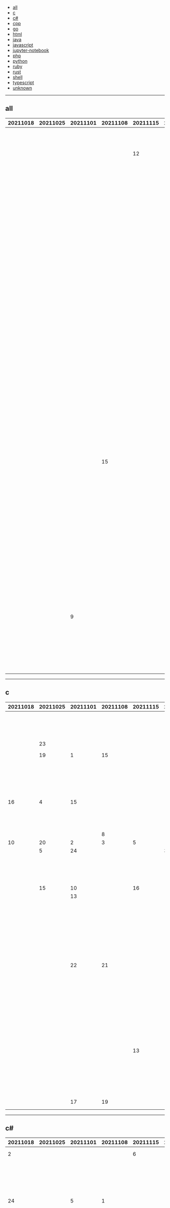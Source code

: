 
- [all](#all)
- [c](#c)
- [c#](#c#)
- [cpp](#cpp)
- [go](#go)
- [html](#html)
- [java](#java)
- [javascript](#javascript)
- [jupyter-notebook](#jupyter-notebook)
- [php](#php)
- [python](#python)
- [ruby](#ruby)
- [rust](#rust)
- [shell](#shell)
- [typescript](#typescript)
- [unknown](#unknown)


----

## <a name=all>all</a>

|20211018|20211025|20211101|20211108|20211115|20211122|20211129|20211206|20211213|20211220|20211227|20220103|20220110|20220117|github|description|
|----|----|----|----|----|----|----|----|----|----|----|----|----|----|----|----|
|  |  |  |  | 12 |  |  |  |  |  |  |  |  | 1 | [Asabeneh](https://github.com/Asabeneh)/[30-Days-Of-JavaScript](https://github.com/Asabeneh/30-Days-Of-JavaScript) |30 days of JavaScript programming challenge is a step-by-step guide to learn JavaScript programming language in 30 days. This challenge may take more than 100 days, please just follow your own pace.  |
|  |  |  |  |  |  |  |  |  |  |  |  |  | 2 | [Marak](https://github.com/Marak)/[faker.js](https://github.com/Marak/faker.js) |What really happened with Aaron Swartz? |
|  |  |  |  |  |  |  |  |  |  |  |  |  | 3 | [files-community](https://github.com/files-community)/[Files](https://github.com/files-community/Files) |A modern file manager that pushes the boundaries of the platform. |
|  |  |  |  |  |  |  |  |  |  |  |  |  | 4 | [facebookresearch](https://github.com/facebookresearch)/[mae](https://github.com/facebookresearch/mae) |PyTorch implementation of MAE https//arxiv.org/abs/2111.06377 |
|  |  |  |  |  |  |  |  |  |  |  |  |  | 5 | [QSCTech](https://github.com/QSCTech)/[zju-icicles](https://github.com/QSCTech/zju-icicles) |浙江大学课程攻略共享计划 |
|  |  |  |  |  |  |  |  |  |  |  | 22 |  | 6 | [bevyengine](https://github.com/bevyengine)/[bevy](https://github.com/bevyengine/bevy) |A refreshingly simple data-driven game engine built in Rust |
|  |  |  |  |  |  |  |  |  |  |  |  |  | 7 | [wmjordan](https://github.com/wmjordan)/[PDFPatcher](https://github.com/wmjordan/PDFPatcher) |PDF补丁丁——PDF工具箱，可以编辑书签、剪裁旋转页面、解除限制、提取或合并文档，探查文档结构，提取图片、转成图片等等 |
|  |  |  |  |  |  |  |  |  |  | 20 |  |  | 8 | [sunym1993](https://github.com/sunym1993)/[flash-linux0.11-talk](https://github.com/sunym1993/flash-linux0.11-talk) |你管这破玩意叫操作系统源码 — 像小说一样品读 Linux 0.11 核心代码 |
|  |  |  |  |  |  |  |  |  |  |  |  |  | 9 | [withastro](https://github.com/withastro)/[astro](https://github.com/withastro/astro) |Build fast websites, faster. 🚀🧑‍🚀✨ |
|  |  |  |  |  |  |  |  |  |  |  |  |  | 10 | [alibaba](https://github.com/alibaba)/[xquic](https://github.com/alibaba/xquic) | |
|  |  |  |  |  |  |  |  |  |  |  |  |  | 11 | [shufflewzc](https://github.com/shufflewzc)/[faker2](https://github.com/shufflewzc/faker2) |不知名大佬备份 |
|  |  |  |  |  |  |  |  |  |  |  |  |  | 12 | [mapbox](https://github.com/mapbox)/[mapbox-gl-js](https://github.com/mapbox/mapbox-gl-js) |Interactive, thoroughly customizable maps in the browser, powered by vector tiles and WebGL |
|  |  |  |  |  |  |  |  |  |  |  |  |  | 13 | [Textualize](https://github.com/Textualize)/[rich](https://github.com/Textualize/rich) |Rich is a Python library for rich text and beautiful formatting in the terminal. |
|  |  |  |  |  |  |  |  |  |  |  |  |  | 14 | [istio](https://github.com/istio)/[istio](https://github.com/istio/istio) |Connect, secure, control, and observe services. |
|  |  |  |  |  |  |  |  |  |  |  |  |  | 15 | [apache](https://github.com/apache)/[superset](https://github.com/apache/superset) |Apache Superset is a Data Visualization and Data Exploration Platform |
|  |  |  |  |  |  |  |  |  |  |  |  |  | 16 | [google](https://github.com/google)/[leveldb](https://github.com/google/leveldb) |LevelDB is a fast key-value storage library written at Google that provides an ordered mapping from string keys to string values. |
|  |  |  |  |  |  |  |  |  |  |  |  |  | 17 | [skylot](https://github.com/skylot)/[jadx](https://github.com/skylot/jadx) |Dex to Java decompiler |
|  |  |  | 15 |  |  |  |  |  |  |  |  | 23 | 18 | [microsoft](https://github.com/microsoft)/[PowerToys](https://github.com/microsoft/PowerToys) |Windows system utilities to maximize productivity |
|  |  |  |  |  |  |  |  |  |  |  |  |  | 19 | [kubernetes](https://github.com/kubernetes)/[minikube](https://github.com/kubernetes/minikube) |Run Kubernetes locally |
|  |  |  |  |  |  |  |  |  |  |  |  |  | 20 | [jeecgboot](https://github.com/jeecgboot)/[jeecg-boot](https://github.com/jeecgboot/jeecg-boot) |「企业级低代码平台」前后端分离架构SpringBoot 2.x，SpringCloud，Ant Design&amp;Vue，Mybatis-plus，Shiro，JWT。强大的代码生成器让前后端代码一键生成，无需写任何代码! 引领新的开发模式OnlineCoding-&gt;代码生成-&gt;手工MERGE，帮助Java项目解决70%重复工作，让开发更关注业务，既能快速提高效率，帮助公司节省成本，同时又不失灵活性。 |
|  |  |  |  |  |  |  |  |  |  |  |  |  | 21 | [TheAlgorithms](https://github.com/TheAlgorithms)/[Python](https://github.com/TheAlgorithms/Python) |All Algorithms implemented in Python |
|  |  |  |  |  |  |  |  |  |  |  |  |  | 22 | [netdata](https://github.com/netdata)/[netdata](https://github.com/netdata/netdata) |Real-time performance monitoring, done right! https://www.netdata.cloud |
|  |  |  |  |  |  |  |  |  |  |  |  |  | 23 | [microsoft](https://github.com/microsoft)/[winget-cli](https://github.com/microsoft/winget-cli) |Windows Package Manager CLI (aka winget) |
|  |  | 9 |  |  |  |  |  |  |  |  |  |  | 24 | [acidanthera](https://github.com/acidanthera)/[OpenCorePkg](https://github.com/acidanthera/OpenCorePkg) |OpenCore bootloader |
|  |  |  |  |  |  |  |  |  |  |  |  |  | 25 | [BoltzmannEntropy](https://github.com/BoltzmannEntropy)/[interviews.ai](https://github.com/BoltzmannEntropy/interviews.ai) |It is my belief that you, the postgraduate students and job-seekers for whom the book is primarily meant will benefit from reading it; however, it is my hope that even the most experienced researchers will find it fascinating as well. |

----

## <a name=c>c</a>

|20211018|20211025|20211101|20211108|20211115|20211122|20211129|20211206|20211213|20211220|20211227|20220103|20220110|20220117|github|description|
|----|----|----|----|----|----|----|----|----|----|----|----|----|----|----|----|
|  |  |  |  |  |  | 1 |  |  |  | 2 |  | 9 | 1 | [sunym1993](https://github.com/sunym1993)/[flash-linux0.11-talk](https://github.com/sunym1993/flash-linux0.11-talk) |你管这破玩意叫操作系统源码 — 像小说一样品读 Linux 0.11 核心代码 |
|  |  |  |  |  |  |  |  |  |  |  |  |  | 2 | [alibaba](https://github.com/alibaba)/[xquic](https://github.com/alibaba/xquic) | |
|  | 23 |  |  |  |  |  | 15 |  |  |  |  |  | 3 | [netdata](https://github.com/netdata)/[netdata](https://github.com/netdata/netdata) |Real-time performance monitoring, done right! https://www.netdata.cloud |
|  | 19 | 1 | 15 |  |  |  |  |  |  |  | 20 |  | 4 | [acidanthera](https://github.com/acidanthera)/[OpenCorePkg](https://github.com/acidanthera/OpenCorePkg) |OpenCore bootloader |
|  |  |  |  |  |  |  |  |  |  |  |  |  | 5 | [FastVM](https://github.com/FastVM)/[minivm](https://github.com/FastVM/minivm) |A VM That is Dynamic and Fast |
|  |  |  |  |  |  |  |  |  |  |  |  |  | 6 | [solo-io](https://github.com/solo-io)/[bumblebee](https://github.com/solo-io/bumblebee) |Get eBPF programs running from the cloud to the kernel in 1 line of bash |
| 16 | 4 | 15 |  |  |  |  | 6 | 12 | 6 |  | 8 |  | 7 | [arendst](https://github.com/arendst)/[Tasmota](https://github.com/arendst/Tasmota) |Alternative firmware for ESP8266 with easy configuration using webUI, OTA updates, automation using timers or rules, expandability and entirely local control over MQTT, HTTP, Serial or KNX. Full documentation at |
|  |  |  |  |  |  |  |  |  |  |  |  | 17 | 8 | [HandBrake](https://github.com/HandBrake)/[HandBrake](https://github.com/HandBrake/HandBrake) |HandBrake's main development repository  |
|  |  |  | 8 |  |  | 21 | 9 | 2 | 5 |  | 13 |  | 9 | [Klipper3d](https://github.com/Klipper3d)/[klipper](https://github.com/Klipper3d/klipper) |Klipper is a 3d-printer firmware |
| 10 | 20 | 2 | 3 | 5 |  |  |  |  |  | 25 |  | 25 | 10 | [torvalds](https://github.com/torvalds)/[linux](https://github.com/torvalds/linux) |Linux kernel source tree |
|  | 5 | 24 |  |  | 3 |  |  |  |  |  |  | 6 | 11 | [Genymobile](https://github.com/Genymobile)/[scrcpy](https://github.com/Genymobile/scrcpy) |Display and control your Android device |
|  |  |  |  |  |  |  |  |  |  |  |  |  | 12 | [skeeto](https://github.com/skeeto)/[endlessh](https://github.com/skeeto/endlessh) |SSH tarpit that slowly sends an endless banner |
|  |  |  |  |  |  |  |  | 13 |  |  |  |  | 13 | [TelegramMessenger](https://github.com/TelegramMessenger)/[Telegram-iOS](https://github.com/TelegramMessenger/Telegram-iOS) |Telegram-iOS |
|  | 15 | 10 |  | 16 |  |  |  |  |  | 9 |  |  | 14 | [espressif](https://github.com/espressif)/[arduino-esp32](https://github.com/espressif/arduino-esp32) |Arduino core for the ESP32 |
|  |  | 13 |  |  |  |  |  |  | 12 |  |  |  | 15 | [FFmpeg](https://github.com/FFmpeg)/[FFmpeg](https://github.com/FFmpeg/FFmpeg) |Mirror of https://git.ffmpeg.org/ffmpeg.git |
|  |  |  |  |  |  |  |  |  |  |  |  |  | 16 | [qemu](https://github.com/qemu)/[qemu](https://github.com/qemu/qemu) |Official QEMU mirror. Please see http://wiki.qemu.org/Contribute/SubmitAPatch for how to submit changes to QEMU. Pull Requests are ignored. Please only use release tarballs from the QEMU website. |
|  |  |  |  |  |  |  |  |  |  |  |  |  | 17 | [hak5darren](https://github.com/hak5darren)/[USB-Rubber-Ducky](https://github.com/hak5darren/USB-Rubber-Ducky) | |
|  |  | 22 | 21 |  |  |  |  | 6 | 3 |  |  |  | 18 | [redis](https://github.com/redis)/[redis](https://github.com/redis/redis) |Redis is an in-memory database that persists on disk. The data model is key-value, but many different kind of values are supported: Strings, Lists, Sets, Sorted Sets, Hashes, Streams, HyperLogLogs, Bitmaps. |
|  |  |  |  |  |  |  |  |  |  |  |  |  | 19 | [stedolan](https://github.com/stedolan)/[jq](https://github.com/stedolan/jq) |Command-line JSON processor |
|  |  |  |  |  |  |  |  |  |  |  |  |  | 20 | [wolfSSL](https://github.com/wolfSSL)/[wolfssl](https://github.com/wolfSSL/wolfssl) |The wolfSSL library is a small, fast, portable implementation of TLS/SSL for embedded devices to the cloud. wolfSSL supports up to TLS 1.3! |
|  |  |  |  |  |  |  |  |  |  |  |  |  | 21 | [raspberrypi](https://github.com/raspberrypi)/[pico-sdk](https://github.com/raspberrypi/pico-sdk) | |
|  |  |  |  |  |  |  |  |  | 22 |  |  |  | 22 | [nanopb](https://github.com/nanopb)/[nanopb](https://github.com/nanopb/nanopb) |Protocol Buffers with small code size |
|  |  |  |  | 13 |  |  |  |  |  |  |  |  | 23 | [AFLplusplus](https://github.com/AFLplusplus)/[AFLplusplus](https://github.com/AFLplusplus/AFLplusplus) |The fuzzer afl++ is afl with community patches, qemu 5.1 upgrade, collision-free coverage, enhanced laf-intel &amp; redqueen, AFLfast++ power schedules, MOpt mutators, unicorn_mode, and a lot more! |
|  |  |  |  |  |  |  |  |  |  |  |  |  | 24 | [haiwen](https://github.com/haiwen)/[seafile](https://github.com/haiwen/seafile) |High performance file syncing and sharing, with also Markdown WYSIWYG editing, Wiki, file label and other knowledge management features. |
|  |  | 17 | 19 |  |  |  |  |  |  |  |  | 2 | 25 | [yugabyte](https://github.com/yugabyte)/[yugabyte-db](https://github.com/yugabyte/yugabyte-db) |The high-performance distributed SQL database for global, internet-scale apps. |

----

## <a name=c#>c#</a>

|20211018|20211025|20211101|20211108|20211115|20211122|20211129|20211206|20211213|20211220|20211227|20220103|20220110|20220117|github|description|
|----|----|----|----|----|----|----|----|----|----|----|----|----|----|----|----|
| 2 |  |  |  | 6 |  |  |  |  |  |  |  | 3 | 1 | [files-community](https://github.com/files-community)/[Files](https://github.com/files-community/Files) |A modern file manager that pushes the boundaries of the platform. |
|  |  |  |  |  |  |  |  |  |  |  |  | 8 | 2 | [wmjordan](https://github.com/wmjordan)/[PDFPatcher](https://github.com/wmjordan/PDFPatcher) |PDF补丁丁——PDF工具箱，可以编辑书签、剪裁旋转页面、解除限制、提取或合并文档，探查文档结构，提取图片、转成图片等等 |
| 24 |  | 5 | 1 |  |  |  | 7 | 9 |  |  |  | 1 | 3 | [microsoft](https://github.com/microsoft)/[PowerToys](https://github.com/microsoft/PowerToys) |Windows system utilities to maximize productivity |
|  |  |  |  |  |  |  |  |  |  |  |  | 23 | 4 | [dotnet](https://github.com/dotnet)/[tye](https://github.com/dotnet/tye) |Tye is a tool that makes developing, testing, and deploying microservices and distributed applications easier. Project Tye includes a local orchestrator to make developing microservices easier and the ability to deploy microservices to Kubernetes with minimal configuration. |
|  |  |  |  | 19 |  |  |  |  |  |  |  |  | 5 | [actions](https://github.com/actions)/[runner](https://github.com/actions/runner) |The Runner for GitHub Actions 🚀 |
|  |  | 6 |  |  |  | 21 | 15 |  |  |  |  |  | 6 | [Unity-Technologies](https://github.com/Unity-Technologies)/[Graphics](https://github.com/Unity-Technologies/Graphics) |Unity Graphics - Including Scriptable Render Pipeline |
|  | 1 | 4 |  |  |  |  | 4 |  |  |  |  | 12 | 7 | [dotnet](https://github.com/dotnet)/[AspNetCore.Docs](https://github.com/dotnet/AspNetCore.Docs) |Documentation for ASP.NET Core |
| 7 |  |  |  | 24 |  |  |  |  |  |  |  | 6 | 8 | [MudBlazor](https://github.com/MudBlazor)/[MudBlazor](https://github.com/MudBlazor/MudBlazor) |Blazor Component Library based on Material design. The goal is to do more with Blazor, utilizing CSS and keeping Javascript to a bare minimum. |
|  | 3 |  |  | 4 | 1 |  |  |  |  |  |  |  | 9 | [dotnet](https://github.com/dotnet)/[maui](https://github.com/dotnet/maui) |.NET MAUI is the .NET Multi-platform App UI, a framework for building native device applications spanning mobile, tablet, and desktop. |
|  |  |  |  |  |  |  |  |  |  | 11 | 9 |  | 10 | [NickeManarin](https://github.com/NickeManarin)/[ScreenToGif](https://github.com/NickeManarin/ScreenToGif) |🎬 ScreenToGif allows you to record a selected area of your screen, edit and save it as a gif or video. |
|  |  |  |  |  |  |  |  |  |  |  |  |  | 11 | [File-New-Project](https://github.com/File-New-Project)/[EarTrumpet](https://github.com/File-New-Project/EarTrumpet) |EarTrumpet - Volume Control for Windows |
|  | 16 |  | 3 | 15 |  |  |  |  |  |  |  | 25 | 12 | [dotnet](https://github.com/dotnet)/[runtime](https://github.com/dotnet/runtime) |.NET is a cross-platform runtime for cloud, mobile, desktop, and IoT apps. |
| 23 |  |  |  | 16 |  |  |  |  | 11 |  |  |  | 13 | [dotnet](https://github.com/dotnet)/[efcore](https://github.com/dotnet/efcore) |EF Core is a modern object-database mapper for .NET. It supports LINQ queries, change tracking, updates, and schema migrations. |
|  |  |  | 8 | 3 |  |  |  |  |  |  |  |  | 14 | [dotnet](https://github.com/dotnet)/[roslyn](https://github.com/dotnet/roslyn) |The Roslyn .NET compiler provides C# and Visual Basic languages with rich code analysis APIs. |
|  |  |  |  |  |  |  |  |  | 16 | 18 | 10 |  | 15 | [BeyondDimension](https://github.com/BeyondDimension)/[SteamTools](https://github.com/BeyondDimension/SteamTools) |🛠「Steam++」是一个开源跨平台的多功能Steam工具箱。 |
|  |  |  |  |  |  |  |  |  |  |  |  |  | 16 | [umbraco](https://github.com/umbraco)/[Umbraco-CMS](https://github.com/umbraco/Umbraco-CMS) |The simple, flexible and friendly ASP.NET CMS used by more than 730.000 websites |
| 25 | 8 |  |  | 11 |  |  | 6 |  |  |  |  | 10 | 17 | [dotnet](https://github.com/dotnet)/[aspnetcore](https://github.com/dotnet/aspnetcore) |ASP.NET Core is a cross-platform .NET framework for building modern cloud-based web applications on Windows, Mac, or Linux. |
|  |  |  |  |  |  |  |  |  |  |  |  |  | 18 | [dotnet-state-machine](https://github.com/dotnet-state-machine)/[stateless](https://github.com/dotnet-state-machine/stateless) |A simple library for creating state machines in C# code |
| 8 |  |  |  | 5 | 5 |  |  |  |  | 7 |  |  | 19 | [builtbybel](https://github.com/builtbybel)/[ThisIsWin11](https://github.com/builtbybel/ThisIsWin11) |The real PowerToys for Windows 11 |
|  |  |  |  |  |  |  |  |  |  |  |  |  | 20 | [GitCredentialManager](https://github.com/GitCredentialManager)/[git-credential-manager](https://github.com/GitCredentialManager/git-credential-manager) |Secure, cross-platform Git credential storage with authentication to GitHub, Azure Repos, and other popular Git hosting services. |
|  |  | 2 | 9 |  |  |  |  |  |  |  |  | 2 | 21 | [Azure](https://github.com/Azure)/[azure-sdk-for-net](https://github.com/Azure/azure-sdk-for-net) |This repository is for active development of the Azure SDK for .NET. For consumers of the SDK we recommend visiting our public developer docs at https://docs.microsoft.com/dotnet/azure/ or our versioned developer docs at https://azure.github.io/azure-sdk-for-net.  |
|  |  |  |  |  |  |  |  |  |  |  |  |  | 22 | [nopSolutions](https://github.com/nopSolutions)/[nopCommerce](https://github.com/nopSolutions/nopCommerce) |The most popular open-source eCommerce shopping cart solution based on ASP.NET Core |
|  |  |  |  |  |  |  |  |  |  |  |  |  | 23 | [radzenhq](https://github.com/radzenhq)/[radzen-blazor](https://github.com/radzenhq/radzen-blazor) |The home of the Radzen Blazor components. |
|  |  |  |  |  |  |  |  |  |  |  |  |  | 24 | [PrismLibrary](https://github.com/PrismLibrary)/[Prism](https://github.com/PrismLibrary/Prism) |Prism is a framework for building loosely coupled, maintainable, and testable XAML applications in WPF, Xamarin Forms, and Uno / Win UI Applications.. |
|  |  |  |  |  |  |  |  |  |  |  |  |  | 25 | [openiddict](https://github.com/openiddict)/[openiddict-core](https://github.com/openiddict/openiddict-core) |Versatile OpenID Connect stack for ASP.NET Core and Microsoft.Owin (compatible with ASP.NET 4.6.1) |

----

## <a name=cpp>cpp</a>

|20211018|20211025|20211101|20211108|20211115|20211122|20211129|20211206|20211213|20211220|20211227|20220103|20220110|20220117|github|description|
|----|----|----|----|----|----|----|----|----|----|----|----|----|----|----|----|
|  |  |  |  |  |  | 14 |  | 21 | 13 | 18 |  |  | 1 | [google](https://github.com/google)/[leveldb](https://github.com/google/leveldb) |LevelDB is a fast key-value storage library written at Google that provides an ordered mapping from string keys to string values. |
|  |  |  |  |  |  |  |  |  |  |  |  |  | 2 | [microsoft](https://github.com/microsoft)/[winget-cli](https://github.com/microsoft/winget-cli) |Windows Package Manager CLI (aka winget) |
| 6 | 2 | 22 |  | 11 |  | 4 | 2 |  |  |  |  |  | 3 | [protocolbuffers](https://github.com/protocolbuffers)/[protobuf](https://github.com/protocolbuffers/protobuf) |Protocol Buffers - Google's data interchange format |
|  |  |  |  |  |  |  |  |  |  |  |  |  | 4 | [FaqT0tum](https://github.com/FaqT0tum)/[Orbion_Space_Mouse](https://github.com/FaqT0tum/Orbion_Space_Mouse) |ORBION the OpenSource Space Mouse 3D |
|  |  |  | 4 | 13 |  |  |  |  | 25 |  |  | 19 | 5 | [project-chip](https://github.com/project-chip)/[connectedhomeip](https://github.com/project-chip/connectedhomeip) |Matter (formerly Project CHIP) is creating more connections between more objects, simplifying development for manufacturers and increasing compatibility for consumers, guided by the Connectivity Standards Alliance (formerly Zigbee Alliance). |
|  |  |  |  |  |  |  |  |  |  |  |  |  | 6 | [USTC-Resource](https://github.com/USTC-Resource)/[USTC-Course](https://github.com/USTC-Resource/USTC-Course) |❤️中国科学技术大学课程资源 |
|  | 25 |  |  |  |  |  |  |  |  |  | 23 | 3 | 7 | [RPCS3](https://github.com/RPCS3)/[rpcs3](https://github.com/RPCS3/rpcs3) |PS3 emulator/debugger |
|  |  |  |  |  |  |  |  |  |  |  |  |  | 8 | [arvidn](https://github.com/arvidn)/[libtorrent](https://github.com/arvidn/libtorrent) |an efficient feature complete C++ bittorrent implementation |
|  |  |  |  |  |  |  |  |  |  |  |  |  | 9 | [StarRocks](https://github.com/StarRocks)/[starrocks](https://github.com/StarRocks/starrocks) |StarRocks is a next-gen sub-second MPP database for full analytics scenarios, including multi-dimensional analytics, real-time analytics and ad-hoc query. |
|  |  |  |  |  |  |  |  |  |  |  |  |  | 10 | [LucidVR](https://github.com/LucidVR)/[lucidgloves](https://github.com/LucidVR/lucidgloves) |Arduino/ESP32 firmware for DIY haptic gloves. Officially compatible with LucidVR gloves. |
|  |  | 24 |  |  | 20 |  | 4 | 3 |  |  |  | 6 | 11 | [facebook](https://github.com/facebook)/[folly](https://github.com/facebook/folly) |An open-source C++ library developed and used at Facebook. |
|  |  |  |  |  |  |  |  |  |  |  | 2 |  | 12 | [rizinorg](https://github.com/rizinorg)/[cutter](https://github.com/rizinorg/cutter) |Free and Open Source Reverse Engineering Platform powered by rizin |
|  |  |  |  |  |  |  |  |  |  |  |  | 11 | 13 | [qbittorrent](https://github.com/qbittorrent)/[qBittorrent](https://github.com/qbittorrent/qBittorrent) |qBittorrent BitTorrent client |
| 12 |  |  | 18 |  |  |  | 20 | 6 |  |  |  | 13 | 14 | [tensorflow](https://github.com/tensorflow)/[tensorflow](https://github.com/tensorflow/tensorflow) |An Open Source Machine Learning Framework for Everyone |
|  |  |  |  |  |  |  |  |  |  |  |  |  | 15 | [pybind](https://github.com/pybind)/[pybind11](https://github.com/pybind/pybind11) |Seamless operability between C++11 and Python |
|  |  |  |  |  |  |  |  |  |  |  | 13 | 8 | 16 | [skyline-emu](https://github.com/skyline-emu)/[skyline](https://github.com/skyline-emu/skyline) |Run Nintendo Switch homebrew &amp; games on your Android device! |
|  |  |  |  | 14 |  |  |  |  |  |  |  |  | 17 | [triton-inference-server](https://github.com/triton-inference-server)/[server](https://github.com/triton-inference-server/server) |The Triton Inference Server provides an optimized cloud and edge inferencing solution.  |
|  |  |  |  |  |  |  |  |  |  |  |  |  | 18 | [yhirose](https://github.com/yhirose)/[cpp-httplib](https://github.com/yhirose/cpp-httplib) |A C++ header-only HTTP/HTTPS server and client library |
| 15 |  |  |  |  |  |  |  |  |  |  |  |  | 19 | [gnuradio](https://github.com/gnuradio)/[gnuradio](https://github.com/gnuradio/gnuradio) |GNU Radio – the Free and Open Software Radio Ecosystem |
|  | 1 |  |  |  |  |  |  |  |  |  |  |  | 20 | [k4zmu2a](https://github.com/k4zmu2a)/[SpaceCadetPinball](https://github.com/k4zmu2a/SpaceCadetPinball) |Decompilation of 3D Pinball for Windows – Space Cadet |
|  |  |  |  |  |  |  |  |  |  |  |  |  | 21 | [Zer0-bit](https://github.com/Zer0-bit)/[gaggiuino](https://github.com/Zer0-bit/gaggiuino) |A Gaggia Classic control project using microcontrollers. |
|  |  |  |  |  |  |  |  |  |  |  |  |  | 22 | [Salensoft](https://github.com/Salensoft)/[thu-cst-cracker](https://github.com/Salensoft/thu-cst-cracker) |清华大学计算机系课程攻略 |
|  |  |  |  | 25 |  |  |  |  |  |  |  |  | 23 | [flameshot-org](https://github.com/flameshot-org)/[flameshot](https://github.com/flameshot-org/flameshot) |Powerful yet simple to use screenshot software 🖥️ 📸 |
|  |  |  |  |  |  |  |  |  |  |  |  |  | 24 | [doitsujin](https://github.com/doitsujin)/[dxvk](https://github.com/doitsujin/dxvk) |Vulkan-based implementation of D3D9, D3D10 and D3D11 for Linux / Wine |
| 23 |  |  |  |  |  | 25 |  |  |  |  |  |  | 25 | [openvinotoolkit](https://github.com/openvinotoolkit)/[openvino](https://github.com/openvinotoolkit/openvino) |OpenVINO™ Toolkit repository |

----

## <a name=go>go</a>

|20211018|20211025|20211101|20211108|20211115|20211122|20211129|20211206|20211213|20211220|20211227|20220103|20220110|20220117|github|description|
|----|----|----|----|----|----|----|----|----|----|----|----|----|----|----|----|
|  |  |  |  |  | 18 |  |  |  |  |  |  |  | 1 | [istio](https://github.com/istio)/[istio](https://github.com/istio/istio) |Connect, secure, control, and observe services. |
|  |  |  |  |  |  |  |  |  |  |  |  | 16 | 2 | [kubernetes](https://github.com/kubernetes)/[minikube](https://github.com/kubernetes/minikube) |Run Kubernetes locally |
|  |  |  |  |  |  |  |  | 17 |  |  |  |  | 3 | [fluxcd](https://github.com/fluxcd)/[flux2](https://github.com/fluxcd/flux2) |Open and extensible continuous delivery solution for Kubernetes. Powered by GitOps Toolkit. |
|  |  |  |  |  | 1 |  |  |  |  |  |  |  | 4 | [tharsis](https://github.com/tharsis)/[evmos](https://github.com/tharsis/evmos) |Evmos is the Ethereum Virtual Machine (EVM) Hub on the Cosmos Network. It is the flagship implementation of the Ethermint library that prioritizes interoperability and novel economics. |
|  |  |  |  |  |  |  |  |  |  |  |  |  | 5 | [MichaelCade](https://github.com/MichaelCade)/[90DaysOfDevOps](https://github.com/MichaelCade/90DaysOfDevOps) |This repository is my documenting repository for learning the world of DevOps. I started this journey on the 1st January 2022 and I plan to run to March 31st for a complete 90-day romp on spending an hour a day including weekends to get a foundational knowledge across a lot of different areas that make up DevOps.  |
|  | 17 |  |  |  |  |  |  |  |  |  |  |  | 6 | [ffuf](https://github.com/ffuf)/[ffuf](https://github.com/ffuf/ffuf) |Fast web fuzzer written in Go |
|  |  |  |  |  |  |  |  |  |  |  |  |  | 7 | [fsnotify](https://github.com/fsnotify)/[fsnotify](https://github.com/fsnotify/fsnotify) |Cross-platform file system notifications for Go. |
| 14 | 10 | 15 | 5 | 18 |  | 25 | 14 |  |  | 19 |  | 7 | 8 | [ethereum](https://github.com/ethereum)/[go-ethereum](https://github.com/ethereum/go-ethereum) |Official Go implementation of the Ethereum protocol |
|  |  |  |  |  |  | 24 |  |  |  |  |  |  | 9 | [Xhofe](https://github.com/Xhofe)/[alist](https://github.com/Xhofe/alist) |🗂️Another file list program that supports multiple storage, powered by Gin and React. / 一个支持多存储的文件列表程序，使用 Gin 和 React 。 |
|  |  |  |  |  |  |  |  |  |  |  |  |  | 10 | [abiosoft](https://github.com/abiosoft)/[colima](https://github.com/abiosoft/colima) |Container runtimes on macOS (and Linux) with minimal setup |
|  |  | 22 |  |  |  |  |  |  |  |  |  |  | 11 | [prometheus](https://github.com/prometheus)/[prometheus](https://github.com/prometheus/prometheus) |The Prometheus monitoring system and time series database. |
| 17 | 3 |  |  |  |  | 5 |  |  |  |  |  |  | 12 | [mattermost](https://github.com/mattermost)/[mattermost-server](https://github.com/mattermost/mattermost-server) |Mattermost is an open source platform for secure collaboration across the entire software development lifecycle. |
|  |  |  |  |  |  |  |  |  |  |  |  |  | 13 | [nektos](https://github.com/nektos)/[act](https://github.com/nektos/act) |Run your GitHub Actions locally 🚀 |
|  |  |  |  |  |  |  |  |  |  |  |  |  | 14 | [microsoft](https://github.com/microsoft)/[CBL-Mariner](https://github.com/microsoft/CBL-Mariner) |Linux OS for Azure 1P services and edge appliances |
|  |  |  |  |  |  |  |  |  |  |  |  |  | 15 | [hashicorp](https://github.com/hashicorp)/[hcl](https://github.com/hashicorp/hcl) |HCL is the HashiCorp configuration language. |
|  |  |  |  |  |  |  |  |  |  |  |  |  | 16 | [golang-migrate](https://github.com/golang-migrate)/[migrate](https://github.com/golang-migrate/migrate) |Database migrations. CLI and Golang library. |
|  |  |  | 15 |  |  |  |  |  |  |  |  |  | 17 | [github](https://github.com/github)/[gh-ost](https://github.com/github/gh-ost) |GitHub's Online Schema Migrations for MySQL |
|  |  |  |  |  |  |  |  |  |  |  |  |  | 18 | [jetstack](https://github.com/jetstack)/[cert-manager](https://github.com/jetstack/cert-manager) |Automatically provision and manage TLS certificates in Kubernetes |
|  |  | 6 |  |  |  |  | 25 |  |  |  |  | 10 | 19 | [hashicorp](https://github.com/hashicorp)/[terraform-provider-aws](https://github.com/hashicorp/terraform-provider-aws) |Terraform AWS provider |
|  |  |  |  |  |  |  |  |  |  |  |  |  | 20 | [ledgerwatch](https://github.com/ledgerwatch)/[erigon](https://github.com/ledgerwatch/erigon) |Ethereum implementation on the efficiency frontier |
| 2 |  |  |  |  |  |  |  |  |  |  |  |  | 21 | [argoproj](https://github.com/argoproj)/[argo-cd](https://github.com/argoproj/argo-cd) |Declarative continuous deployment for Kubernetes. |
|  |  |  | 13 |  |  |  |  |  |  |  |  |  | 22 | [tektoncd](https://github.com/tektoncd)/[pipeline](https://github.com/tektoncd/pipeline) |A cloud-native Pipeline resource. |
|  |  |  |  |  |  |  |  |  |  |  |  |  | 23 | [XmirrorSecurity](https://github.com/XmirrorSecurity)/[OpenSCA-cli](https://github.com/XmirrorSecurity/OpenSCA-cli) |OpenSCA is a Software Composition Analysis (SCA) solution that supports detection of open source component dependencies and vulnerabilities. |
|  |  |  |  |  |  |  |  |  |  |  |  |  | 24 | [hashicorp](https://github.com/hashicorp)/[consul](https://github.com/hashicorp/consul) |Consul is a distributed, highly available, and data center aware solution to connect and configure applications across dynamic, distributed infrastructure. |
|  |  |  |  |  |  |  |  |  |  |  |  |  | 25 | [sairson](https://github.com/sairson)/[Yasso](https://github.com/sairson/Yasso) |强大的内网渗透辅助工具集-让Yasso像风一样 支持rdp，ssh，redis，postgres，mongodb，mssql，mysql，winrm等服务爆破，快速的端口扫描，强大的web指纹识别，各种内置服务的一键利用（包括ssh完全交互式登陆，mssql提权，redis一键利用，mysql数据库查询，winrm横向利用，多种服务利用支持socks5代理执行） |

----

## <a name=html>html</a>

|20211018|20211025|20211101|20211108|20211115|20211122|20211129|20211206|20211213|20211220|20211227|20220103|20220110|20220117|github|description|
|----|----|----|----|----|----|----|----|----|----|----|----|----|----|----|----|
|  |  |  |  |  |  |  | 5 |  | 3 | 1 | 14 |  | 1 | [QSCTech](https://github.com/QSCTech)/[zju-icicles](https://github.com/QSCTech/zju-icicles) |浙江大学课程攻略共享计划 |
|  |  |  |  |  |  |  |  |  |  |  |  |  | 2 | [faridrashidi](https://github.com/faridrashidi)/[kaggle-solutions](https://github.com/faridrashidi/kaggle-solutions) |🏅 Collection of Kaggle Solutions and Ideas 🏅 |
| 2 | 8 |  |  |  |  | 18 | 17 |  | 11 |  |  | 2 | 3 | [Igglybuff](https://github.com/Igglybuff)/[awesome-piracy](https://github.com/Igglybuff/awesome-piracy) |A curated list of awesome warez and piracy links |
|  | 11 | 13 |  | 4 | 12 |  |  |  | 14 |  |  | 19 | 4 | [octocat](https://github.com/octocat)/[Spoon-Knife](https://github.com/octocat/Spoon-Knife) |This repo is for demonstration purposes only. |
|  |  |  |  |  |  |  |  |  |  |  |  |  | 5 | [fireship-io](https://github.com/fireship-io)/[threejs-scroll-animation-demo](https://github.com/fireship-io/threejs-scroll-animation-demo) |3D Scrolling Portfolio Website with Three.js |
|  |  |  | 15 | 1 |  |  |  |  |  |  | 8 | 7 | 6 | [TandoorRecipes](https://github.com/TandoorRecipes)/[recipes](https://github.com/TandoorRecipes/recipes) |Application for managing recipes, planning meals, building shopping lists and much much more! |
| 16 | 9 | 15 | 12 | 12 | 4 |  |  |  |  |  |  |  | 7 | [rfordatascience](https://github.com/rfordatascience)/[tidytuesday](https://github.com/rfordatascience/tidytuesday) |Official repo for the #tidytuesday project |
|  | 19 | 6 |  | 15 | 16 | 2 | 19 | 5 | 8 |  | 9 | 6 | 8 | [gustavoguanabara](https://github.com/gustavoguanabara)/[html-css](https://github.com/gustavoguanabara/html-css) |Curso de HTML5 e CSS3 |
| 13 |  |  |  |  |  |  |  |  |  |  |  |  | 9 | [wowchemy](https://github.com/wowchemy)/[wowchemy-hugo-themes](https://github.com/wowchemy/wowchemy-hugo-themes) |🔥 Hugo website builder, Hugo themes &amp; Hugo CMS. No code, build with widgets! 创建在线课程，学术简历或初创网站。 |
|  |  |  |  |  |  |  |  |  |  |  |  |  | 10 | [sveltejs](https://github.com/sveltejs)/[kit](https://github.com/sveltejs/kit) |The fastest way to build Svelte apps |
| 24 | 14 |  |  |  | 21 | 9 | 10 |  |  |  | 22 | 14 | 11 | [mdn](https://github.com/mdn)/[learning-area](https://github.com/mdn/learning-area) |Github repo for the MDN Learning Area.  |
|  |  | 4 | 1 |  |  | 4 | 12 |  |  | 5 | 2 | 1 | 12 | [freddier](https://github.com/freddier)/[hyperblog](https://github.com/freddier/hyperblog) |Un blog increíble para el curso de Git y Github de Platzi |
|  |  |  | 24 |  |  |  |  |  |  |  |  |  | 13 | [NorthwoodsSoftware](https://github.com/NorthwoodsSoftware)/[GoJS](https://github.com/NorthwoodsSoftware/GoJS) |JavaScript diagramming library for interactive flowcharts, org charts, design tools, planning tools, visual languages. |
|  |  |  |  |  |  |  |  |  |  |  |  | 3 | 14 | [LingDong-](https://github.com/LingDong-)/[shan-shui-inf](https://github.com/LingDong-/shan-shui-inf) |Procedurally generated Chinese landscape painting. |
|  |  |  |  |  |  |  |  |  |  |  |  |  | 15 | [unclestrong](https://github.com/unclestrong)/[DeepLearning_LHY21_Notes](https://github.com/unclestrong/DeepLearning_LHY21_Notes) |深度学习 李宏毅 2021 学习笔记 |
|  |  |  |  |  |  |  |  |  |  |  |  |  | 16 | [Xilinx](https://github.com/Xilinx)/[embeddedsw](https://github.com/Xilinx/embeddedsw) |Xilinx Embedded Software (embeddedsw) Development |
|  |  |  |  |  |  |  |  |  |  |  |  |  | 17 | [VladislavEremeev](https://github.com/VladislavEremeev)/[QA_bible](https://github.com/VladislavEremeev/QA_bible) |“Библия QA” - это копилка полезностей объемом 370+ страниц |
|  | 6 |  | 11 |  |  | 5 | 6 |  |  |  |  | 10 | 18 | [wesbos](https://github.com/wesbos)/[JavaScript30](https://github.com/wesbos/JavaScript30) |30 Day Vanilla JS Challenge |
|  |  |  |  |  |  |  |  | 16 |  |  |  |  | 19 | [chiphuyen](https://github.com/chiphuyen)/[machine-learning-systems-design](https://github.com/chiphuyen/machine-learning-systems-design) |A booklet on machine learning systems design with exercises |
|  |  |  |  | 18 |  |  | 3 |  |  |  |  |  | 20 | [web-platform-tests](https://github.com/web-platform-tests)/[wpt](https://github.com/web-platform-tests/wpt) |Test suites for Web platform specs — including WHATWG, W3C, and others |
|  |  |  | 23 | 13 |  | 7 |  |  |  |  |  | 25 | 21 | [jonasschmedtmann](https://github.com/jonasschmedtmann)/[html-css-course](https://github.com/jonasschmedtmann/html-css-course) |Starter files, final projects, and FAQ for my HTML + CSS course |
|  |  |  |  | 19 |  |  |  |  |  |  |  | 21 | 22 | [google](https://github.com/google)/[styleguide](https://github.com/google/styleguide) |Style guides for Google-originated open-source projects |
|  |  |  | 6 | 8 | 6 | 19 |  |  | 18 | 8 | 6 | 16 | 23 | [TheOdinProject](https://github.com/TheOdinProject)/[css-exercises](https://github.com/TheOdinProject/css-exercises) | |
|  | 25 |  |  |  |  |  |  |  |  |  | 25 |  | 24 | [gustavoguanabara](https://github.com/gustavoguanabara)/[javascript](https://github.com/gustavoguanabara/javascript) |Curso de JavaScript |
|  |  |  |  |  |  |  |  | 14 |  |  |  | 12 | 25 | [londonappbrewery](https://github.com/londonappbrewery)/[TinDog-Start](https://github.com/londonappbrewery/TinDog-Start) | |

----

## <a name=java>java</a>

|20211018|20211025|20211101|20211108|20211115|20211122|20211129|20211206|20211213|20211220|20211227|20220103|20220110|20220117|github|description|
|----|----|----|----|----|----|----|----|----|----|----|----|----|----|----|----|
|  |  |  |  |  |  | 22 |  |  |  |  | 25 |  | 1 | [skylot](https://github.com/skylot)/[jadx](https://github.com/skylot/jadx) |Dex to Java decompiler |
|  | 12 |  | 8 |  |  | 4 |  | 10 |  | 18 | 18 |  | 2 | [jeecgboot](https://github.com/jeecgboot)/[jeecg-boot](https://github.com/jeecgboot/jeecg-boot) |「企业级低代码平台」前后端分离架构SpringBoot 2.x，SpringCloud，Ant Design&amp;Vue，Mybatis-plus，Shiro，JWT。强大的代码生成器让前后端代码一键生成，无需写任何代码! 引领新的开发模式OnlineCoding-&gt;代码生成-&gt;手工MERGE，帮助Java项目解决70%重复工作，让开发更关注业务，既能快速提高效率，帮助公司节省成本，同时又不失灵活性。 |
|  |  |  |  |  |  |  |  |  |  |  |  |  | 3 | [justauth](https://github.com/justauth)/[JustAuth](https://github.com/justauth/JustAuth) |🏆Gitee 最有价值开源项目 🚀💯 小而全而美的第三方登录开源组件。目前已支持Github、Gitee、微博、钉钉、百度、Coding、腾讯云开发者平台、OSChina、支付宝、QQ、微信、淘宝、Google、Facebook、抖音、领英、小米、微软、今日头条、Teambition、StackOverflow、Pinterest、人人、华为、企业微信、酷家乐、Gitlab、美团、饿了么、推特、飞书、京东、阿里云、喜马拉雅、Amazon、Slack和 Line 等第三方平台的授权登录。 Login, so easy! |
| 6 |  | 22 |  |  |  |  |  |  |  |  |  | 7 | 4 | [TheAlgorithms](https://github.com/TheAlgorithms)/[Java](https://github.com/TheAlgorithms/Java) |All Algorithms implemented in Java |
| 17 |  | 3 |  |  |  |  |  | 5 |  |  |  | 6 | 5 | [iluwatar](https://github.com/iluwatar)/[java-design-patterns](https://github.com/iluwatar/java-design-patterns) |Design patterns implemented in Java |
|  |  |  |  |  |  |  |  |  |  |  |  | 3 | 6 | [kdn251](https://github.com/kdn251)/[interviews](https://github.com/kdn251/interviews) |Everything you need to know to get the job. |
|  |  |  |  |  |  |  |  |  |  |  |  |  | 7 | [RameshMF](https://github.com/RameshMF)/[spring-boot-tutorial](https://github.com/RameshMF/spring-boot-tutorial) |100+ Spring Boot Articles, Tutorials, Video tutorials, Projects, Guides, Source code examples etc |
|  |  |  |  |  |  |  |  |  |  | 4 |  |  | 8 | [alibaba](https://github.com/alibaba)/[COLA](https://github.com/alibaba/COLA) |🥤 COLA: Clean Object-oriented &amp; Layered Architecture |
|  |  |  |  | 15 |  |  |  |  |  |  |  |  | 9 | [spring-projects](https://github.com/spring-projects)/[spring-authorization-server](https://github.com/spring-projects/spring-authorization-server) |The Spring Authorization Server project is focused on delivering OAuth 2.1 Authorization Server support to the Spring community. |
|  |  |  |  |  |  |  |  |  |  |  |  |  | 10 | [DiUS](https://github.com/DiUS)/[java-faker](https://github.com/DiUS/java-faker) |Brings the popular ruby faker gem to Java |
|  |  |  |  |  |  |  |  |  |  |  |  |  | 11 | [DataLinkDC](https://github.com/DataLinkDC)/[dlink](https://github.com/DataLinkDC/dlink) |A FlinkSQL studio and real-time computing platform based on Apache Flink |
|  |  |  |  |  |  |  |  |  |  |  |  | 17 | 12 | [flowable](https://github.com/flowable)/[flowable-engine](https://github.com/flowable/flowable-engine) |A compact and highly efficient workflow and Business Process Management (BPM) platform for developers, system admins and business users. |
|  |  |  |  |  |  |  |  |  |  |  |  |  | 13 | [uber](https://github.com/uber)/[RIBs](https://github.com/uber/RIBs) |Uber's cross-platform mobile architecture framework. |
| 23 | 4 |  | 3 |  | 24 |  | 8 | 21 | 6 |  |  |  | 14 | [CyC2018](https://github.com/CyC2018)/[CS-Notes](https://github.com/CyC2018/CS-Notes) |📚 技术面试必备基础知识、Leetcode、计算机操作系统、计算机网络、系统设计 |
|  |  |  | 18 |  |  |  |  |  |  |  |  |  | 15 | [signalapp](https://github.com/signalapp)/[Signal-Server](https://github.com/signalapp/Signal-Server) |Server supporting the Signal Private Messenger applications on Android, Desktop, and iOS |
|  |  |  |  |  |  |  |  |  |  |  |  |  | 16 | [fabric8io](https://github.com/fabric8io)/[kubernetes-client](https://github.com/fabric8io/kubernetes-client) |Java client for Kubernetes &amp; OpenShift  |
|  | 6 |  |  |  |  |  |  |  |  |  |  |  | 17 | [SeleniumHQ](https://github.com/SeleniumHQ)/[selenium](https://github.com/SeleniumHQ/selenium) |A browser automation framework and ecosystem. |
|  |  |  |  |  |  |  |  |  |  |  |  | 14 | 18 | [OpenAPITools](https://github.com/OpenAPITools)/[openapi-generator](https://github.com/OpenAPITools/openapi-generator) |OpenAPI Generator allows generation of API client libraries (SDK generation), server stubs, documentation and configuration automatically given an OpenAPI Spec (v2, v3) |
|  | 7 |  |  |  | 7 |  |  |  |  |  |  |  | 19 | [ververica](https://github.com/ververica)/[flink-cdc-connectors](https://github.com/ververica/flink-cdc-connectors) |Change Data Capture (CDC) Connectors for Apache Flink |
|  |  |  |  |  |  |  |  |  |  |  |  |  | 20 | [freyacodes](https://github.com/freyacodes)/[Lavalink](https://github.com/freyacodes/Lavalink) |Standalone audio sending node based on Lavaplayer. |
|  |  |  |  |  |  |  |  |  |  |  |  |  | 21 | [reactor](https://github.com/reactor)/[reactor-netty](https://github.com/reactor/reactor-netty) |TCP/HTTP/UDP/QUIC client/server with Reactor over Netty |
|  |  |  |  |  |  |  |  |  |  |  |  | 21 | 22 | [MindorksOpenSource](https://github.com/MindorksOpenSource)/[android-interview-questions](https://github.com/MindorksOpenSource/android-interview-questions) |Your Cheat Sheet For Android Interview - Android Interview Questions |
|  |  |  |  |  |  |  |  |  |  |  |  |  | 23 | [liferay](https://github.com/liferay)/[liferay-portal](https://github.com/liferay/liferay-portal) | |
|  |  |  |  |  |  |  |  |  |  |  |  |  | 24 | [rubyangxg](https://github.com/rubyangxg)/[jd-qinglong](https://github.com/rubyangxg/jd-qinglong) | |
|  |  |  |  |  |  |  |  |  |  |  |  |  | 25 | [mockito](https://github.com/mockito)/[mockito](https://github.com/mockito/mockito) |Most popular Mocking framework for unit tests written in Java |

----

## <a name=javascript>javascript</a>

|20211018|20211025|20211101|20211108|20211115|20211122|20211129|20211206|20211213|20211220|20211227|20220103|20220110|20220117|github|description|
|----|----|----|----|----|----|----|----|----|----|----|----|----|----|----|----|
|  |  |  |  | 2 | 22 |  |  |  |  |  |  |  | 1 | [Asabeneh](https://github.com/Asabeneh)/[30-Days-Of-JavaScript](https://github.com/Asabeneh/30-Days-Of-JavaScript) |30 days of JavaScript programming challenge is a step-by-step guide to learn JavaScript programming language in 30 days. This challenge may take more than 100 days, please just follow your own pace.  |
|  | 10 | 14 | 17 | 18 |  |  |  |  |  |  |  |  | 2 | [shufflewzc](https://github.com/shufflewzc)/[faker2](https://github.com/shufflewzc/faker2) |不知名大佬备份 |
|  |  |  |  |  |  |  |  |  |  |  |  |  | 3 | [mapbox](https://github.com/mapbox)/[mapbox-gl-js](https://github.com/mapbox/mapbox-gl-js) |Interactive, thoroughly customizable maps in the browser, powered by vector tiles and WebGL |
| 13 |  |  |  |  |  |  |  |  |  |  |  | 9 | 4 | [appwrite](https://github.com/appwrite)/[appwrite](https://github.com/appwrite/appwrite) |Appwrite is a secure end-to-end backend server for Web, Mobile, and Flutter developers that is packaged as a set of Docker containers for easy deployment 🚀 |
|  |  |  |  |  |  |  |  |  |  |  |  |  | 5 | [google](https://github.com/google)/[zx](https://github.com/google/zx) |A tool for writing better scripts |
|  |  |  |  |  |  |  |  |  |  |  |  |  | 6 | [chalk](https://github.com/chalk)/[chalk](https://github.com/chalk/chalk) |🖍 Terminal string styling done right |
|  |  |  |  |  |  | 9 |  |  |  |  |  | 8 | 7 | [ascoders](https://github.com/ascoders)/[weekly](https://github.com/ascoders/weekly) |前端精读周刊。帮你理解最前沿、实用的技术。 |
|  |  |  |  |  |  |  |  |  |  |  | 25 |  | 8 | [vitozyf](https://github.com/vitozyf)/[lucky-draw](https://github.com/vitozyf/lucky-draw) |年会抽奖程序 |
|  |  |  |  |  |  |  | 1 |  |  |  |  | 6 | 9 | [freeCodeCamp](https://github.com/freeCodeCamp)/[freeCodeCamp](https://github.com/freeCodeCamp/freeCodeCamp) |freeCodeCamp.org's open-source codebase and curriculum. Learn to code for free. |
|  |  |  |  |  |  |  |  |  |  |  |  |  | 10 | [scutan90](https://github.com/scutan90)/[DeepLearning-500-questions](https://github.com/scutan90/DeepLearning-500-questions) |深度学习500问，以问答形式对常用的概率知识、线性代数、机器学习、深度学习、计算机视觉等热点问题进行阐述，以帮助自己及有需要的读者。 全书分为18个章节，50余万字。由于水平有限，书中不妥之处恳请广大读者批评指正。 未完待续............ 如有意合作，联系scutjy2015@163.com 版权所有，违权必究 Tan 2018.06 |
|  |  |  |  |  |  |  |  |  |  |  |  |  | 11 | [RobinLinus](https://github.com/RobinLinus)/[snapdrop](https://github.com/RobinLinus/snapdrop) |A Progressive Web App for local file sharing  |
|  |  |  |  |  |  |  |  |  |  |  | 23 |  | 12 | [MichMich](https://github.com/MichMich)/[MagicMirror](https://github.com/MichMich/MagicMirror) |MagicMirror² is an open source modular smart mirror platform. With a growing list of installable modules, the MagicMirror² allows you to convert your hallway or bathroom mirror into your personal assistant. |
| 17 |  | 3 | 12 |  |  | 16 |  |  |  |  |  | 18 | 13 | [vercel](https://github.com/vercel)/[next.js](https://github.com/vercel/next.js) |The React Framework |
|  |  |  |  |  |  |  |  |  |  |  |  |  | 14 | [smiek2121](https://github.com/smiek2121)/[scripts](https://github.com/smiek2121/scripts) | |
|  |  |  |  |  |  |  |  |  |  |  |  |  | 15 | [octokatherine](https://github.com/octokatherine)/[word-master](https://github.com/octokatherine/word-master) |A Mastermind-like word guessing game |
|  |  |  |  |  |  |  |  |  | 11 |  |  |  | 16 | [ToolJet](https://github.com/ToolJet)/[ToolJet](https://github.com/ToolJet/ToolJet) |Open-source low-code framework for building React-based web applications and internal tools 🚀 |
|  |  |  |  |  |  |  |  |  |  |  |  |  | 17 | [Miodec](https://github.com/Miodec)/[monkeytype](https://github.com/Miodec/monkeytype) |The most customizable typing website with a minimalistic design and a ton of features. Test yourself in various modes, track your progress and improve your speed. |
|  |  |  |  |  | 16 |  |  |  |  |  | 17 |  | 18 | [bradtraversy](https://github.com/bradtraversy)/[vanillawebprojects](https://github.com/bradtraversy/vanillawebprojects) |Mini projects built with HTML5, CSS &amp; JavaScript. No frameworks or libraries |
|  |  |  |  |  | 19 |  |  |  |  |  |  |  | 19 | [mermaid-js](https://github.com/mermaid-js)/[mermaid](https://github.com/mermaid-js/mermaid) |Generation of diagram and flowchart from text in a similar manner as markdown |
|  |  |  |  |  |  |  |  |  |  |  |  |  | 20 | [http-party](https://github.com/http-party)/[http-server](https://github.com/http-party/http-server) |a simple zero-configuration command-line http server |
|  |  |  | 25 |  |  | 14 |  |  |  |  |  |  | 21 | [d3](https://github.com/d3)/[d3](https://github.com/d3/d3) |Bring data to life with SVG, Canvas and HTML. 📊📈🎉 |
|  |  |  |  |  |  |  |  |  |  |  |  |  | 22 | [ciderapp](https://github.com/ciderapp)/[Cider](https://github.com/ciderapp/Cider) |Project Cider. A new look into listening and enjoying Apple Music in style and performance. 🚀 |
|  |  |  |  |  |  |  |  |  |  |  |  |  | 23 | [hakimel](https://github.com/hakimel)/[reveal.js](https://github.com/hakimel/reveal.js) |The HTML Presentation Framework |
|  |  |  |  |  |  |  |  |  |  |  |  |  | 24 | [TheAlgorithms](https://github.com/TheAlgorithms)/[Javascript](https://github.com/TheAlgorithms/Javascript) |A repository for All algorithms implemented in Javascript (for educational purposes only) |
|  |  |  |  |  |  |  |  |  |  |  |  |  | 25 | [ProjectOpenSea](https://github.com/ProjectOpenSea)/[opensea-creatures](https://github.com/ProjectOpenSea/opensea-creatures) |Example non-fungible collectible, to demonstrate OpenSea integration |

----

## <a name=jupyter-notebook>jupyter-notebook</a>

|20211018|20211025|20211101|20211108|20211115|20211122|20211129|20211206|20211213|20211220|20211227|20220103|20220110|20220117|github|description|
|----|----|----|----|----|----|----|----|----|----|----|----|----|----|----|----|
|  |  |  |  |  |  |  |  |  |  |  |  |  | 1 | [DataTalksClub](https://github.com/DataTalksClub)/[data-engineering-zoomcamp](https://github.com/DataTalksClub/data-engineering-zoomcamp) |Code for Data Engineer Zoomcamp course |
|  |  |  |  |  |  |  |  |  |  |  |  |  | 2 | [commit-live-students](https://github.com/commit-live-students)/[Data_Science_Masters_Program_2021](https://github.com/commit-live-students/Data_Science_Masters_Program_2021) | |
| 13 |  |  | 1 |  |  |  |  |  |  |  |  |  | 3 | [microsoft](https://github.com/microsoft)/[Data-Science-For-Beginners](https://github.com/microsoft/Data-Science-For-Beginners) |10 Weeks, 20 Lessons, Data Science for All! |
|  | 7 |  |  | 2 |  |  |  |  |  |  |  | 22 | 4 | [jakevdp](https://github.com/jakevdp)/[PythonDataScienceHandbook](https://github.com/jakevdp/PythonDataScienceHandbook) |Python Data Science Handbook: full text in Jupyter Notebooks |
|  |  |  |  |  |  |  | 12 |  |  |  |  |  | 5 | [bloc97](https://github.com/bloc97)/[Anime4K](https://github.com/bloc97/Anime4K) |A High-Quality Real Time Upscaler for Anime Video |
|  |  | 11 |  |  |  | 10 | 2 |  | 14 | 4 | 17 |  | 6 | [mrdbourke](https://github.com/mrdbourke)/[tensorflow-deep-learning](https://github.com/mrdbourke/tensorflow-deep-learning) |All course materials for the Zero to Mastery Deep Learning with TensorFlow course. |
|  |  |  |  |  |  |  |  |  |  |  |  |  | 7 | [roboticcam](https://github.com/roboticcam)/[machine-learning-notes](https://github.com/roboticcam/machine-learning-notes) |My continuously updated Machine Learning, Probabilistic Models and Deep Learning notes and demos (2000+ slides) 我不间断更新的机器学习，概率模型和深度学习的讲义(2000+页)和视频链接 |
|  | 5 |  | 9 | 5 | 11 | 7 | 9 | 6 | 13 | 14 | 13 | 1 | 8 | [Pierian-Data](https://github.com/Pierian-Data)/[Complete-Python-3-Bootcamp](https://github.com/Pierian-Data/Complete-Python-3-Bootcamp) |Course Files for Complete Python 3 Bootcamp Course on Udemy |
| 18 |  | 8 |  |  |  |  | 13 |  | 25 |  |  |  | 9 | [slundberg](https://github.com/slundberg)/[shap](https://github.com/slundberg/shap) |A game theoretic approach to explain the output of any machine learning model. |
|  |  |  |  |  |  |  |  |  |  |  |  |  | 10 | [rasbt](https://github.com/rasbt)/[machine-learning-book](https://github.com/rasbt/machine-learning-book) |Code Repository for Machine Learning with PyTorch and Scikit-Learn |
| 11 | 25 |  |  |  |  |  |  |  |  |  |  |  | 11 | [fivethirtyeight](https://github.com/fivethirtyeight)/[data](https://github.com/fivethirtyeight/data) |Data and code behind the articles and graphics at FiveThirtyEight |
|  | 9 |  |  | 9 |  | 11 | 11 |  |  |  |  |  | 12 | [aws](https://github.com/aws)/[amazon-sagemaker-examples](https://github.com/aws/amazon-sagemaker-examples) |Example 📓 Jupyter notebooks that demonstrate how to build, train, and deploy machine learning models using 🧠 Amazon SageMaker.  |
| 21 | 17 | 9 |  |  | 19 |  |  |  |  | 23 |  | 16 | 13 | [Fafa-DL](https://github.com/Fafa-DL)/[Lhy_Machine_Learning](https://github.com/Fafa-DL/Lhy_Machine_Learning) |李宏毅2021春季机器学习课程课件及作业 |
|  |  |  |  |  |  |  |  |  |  |  | 9 | 13 | 14 | [richmanbtc](https://github.com/richmanbtc)/[mlbot_tutorial](https://github.com/richmanbtc/mlbot_tutorial) |A tutorial for algorithmic trading bot using machine learning. |
| 19 |  |  |  |  |  |  |  |  |  |  |  |  | 15 | [ageron](https://github.com/ageron)/[handson-ml](https://github.com/ageron/handson-ml) |A series of Jupyter notebooks that walk you through the fundamentals of Machine Learning and Deep Learning in python using Scikit-Learn and TensorFlow. |
|  |  | 2 |  | 13 |  |  |  |  |  |  |  |  | 16 | [spmallick](https://github.com/spmallick)/[learnopencv](https://github.com/spmallick/learnopencv) |Learn OpenCV : C++ and Python Examples |
|  |  |  |  |  |  |  |  |  |  |  |  |  | 17 | [benyaminahmed](https://github.com/benyaminahmed)/[nft-image-generator](https://github.com/benyaminahmed/nft-image-generator) | |
|  |  |  |  |  |  |  |  |  |  |  |  | 21 | 18 | [realpython](https://github.com/realpython)/[materials](https://github.com/realpython/materials) |Bonus materials, exercises, and example projects for our Python tutorials |
|  | 11 |  |  |  |  |  |  | 5 |  |  |  |  | 19 | [nickmccullum](https://github.com/nickmccullum)/[algorithmic-trading-python](https://github.com/nickmccullum/algorithmic-trading-python) |The repository for freeCodeCamp's YouTube course, Algorithmic Trading in Python |
|  |  |  | 21 |  |  |  |  |  |  |  |  |  | 20 | [graykode](https://github.com/graykode)/[nlp-tutorial](https://github.com/graykode/nlp-tutorial) |Natural Language Processing Tutorial for Deep Learning Researchers |
|  |  |  | 2 |  |  | 1 |  |  |  |  | 2 |  | 21 | [microsoft](https://github.com/microsoft)/[ML-For-Beginners](https://github.com/microsoft/ML-For-Beginners) |12 weeks, 26 lessons, 52 quizzes, classic Machine Learning for all |
|  |  |  |  |  |  |  |  |  |  |  |  |  | 22 | [luwill](https://github.com/luwill)/[Machine_Learning_Code_Implementation](https://github.com/luwill/Machine_Learning_Code_Implementation) |Mathematical derivation and pure Python code implementation of machine learning algorithms. |
|  |  |  |  |  |  |  |  |  |  |  |  |  | 23 | [irbigdata](https://github.com/irbigdata)/[data-dockerfiles](https://github.com/irbigdata/data-dockerfiles) |a curated list of docker-compose files prepared for testing data engineering tools, databases and open source libraries. |
|  |  |  |  |  |  |  |  |  |  |  |  |  | 24 | [bukosabino](https://github.com/bukosabino)/[ta](https://github.com/bukosabino/ta) |Technical Analysis Library using Pandas and Numpy |
|  |  |  |  |  |  |  |  |  |  |  |  |  | 25 | [cocodataset](https://github.com/cocodataset)/[cocoapi](https://github.com/cocodataset/cocoapi) |COCO API - Dataset @ http://cocodataset.org/  |

----

## <a name=php>php</a>

|20211018|20211025|20211101|20211108|20211115|20211122|20211129|20211206|20211213|20211220|20211227|20220103|20220110|20220117|github|description|
|----|----|----|----|----|----|----|----|----|----|----|----|----|----|----|----|
| 15 |  |  |  |  |  |  |  |  |  |  |  | 2 | 1 | [BookStackApp](https://github.com/BookStackApp)/[BookStack](https://github.com/BookStackApp/BookStack) |A platform to create documentation/wiki content built with PHP &amp; Laravel |
| 20 |  | 25 | 6 | 19 | 12 |  |  |  |  |  |  |  | 2 | [WordPress](https://github.com/WordPress)/[wordpress-develop](https://github.com/WordPress/wordpress-develop) |WordPress Develop, Git-ified. Synced from git://develop.git.wordpress.org/, including branches and tags! This repository is just a mirror of the WordPress subversion repository. Please include a link to a pre-existing ticket on https://core.trac.wordpress.org/ with every pull request. |
|  | 10 |  |  | 1 |  | 3 | 4 |  | 4 | 5 |  |  | 3 | [laravel](https://github.com/laravel)/[framework](https://github.com/laravel/framework) |The Laravel Framework. |
|  |  |  |  |  |  |  | 2 | 1 | 24 |  | 4 |  | 4 | [crater-invoice](https://github.com/crater-invoice)/[crater](https://github.com/crater-invoice/crater) |Open Source Invoicing Solution for Individuals &amp; Businesses |
| 3 | 9 | 7 |  | 6 |  | 8 |  |  |  |  |  | 24 | 5 | [woocommerce](https://github.com/woocommerce)/[woocommerce](https://github.com/woocommerce/woocommerce) |A customizable, open-source eCommerce platform built on WordPress. Build any commerce solution you can imagine. |
|  |  |  |  | 20 |  |  |  |  | 19 |  |  | 17 | 6 | [fzaninotto](https://github.com/fzaninotto)/[Faker](https://github.com/fzaninotto/Faker) |Faker is a PHP library that generates fake data for you |
|  |  |  |  |  | 10 |  |  |  |  |  |  | 22 | 7 | [rectorphp](https://github.com/rectorphp)/[rector](https://github.com/rectorphp/rector) |Instant Upgrades and Automated Refactoring of any PHP 5.3+ code |
|  |  |  |  | 25 |  |  |  |  |  |  |  |  | 8 | [thephpleague](https://github.com/thephpleague)/[flysystem](https://github.com/thephpleague/flysystem) |Abstraction for local and remote filesystems |
| 2 |  | 20 |  |  |  |  | 11 |  |  |  | 23 | 9 | 9 | [matomo-org](https://github.com/matomo-org)/[matomo](https://github.com/matomo-org/matomo) |Liberating Web Analytics. Star us on Github? +1. Matomo is the leading open alternative to Google Analytics that gives you full control over your data. Matomo lets you easily collect data from websites &amp; apps and visualise this data and extract insights. Privacy is built-in. We love Pull Requests!  |
|  |  |  |  |  | 23 | 15 | 8 | 16 |  |  |  |  | 10 | [doctrine](https://github.com/doctrine)/[orm](https://github.com/doctrine/orm) |Doctrine Object Relational Mapper (ORM) |
|  |  |  |  | 21 | 8 | 10 |  | 6 | 10 | 4 |  |  | 11 | [laravel](https://github.com/laravel)/[laravel](https://github.com/laravel/laravel) |A PHP framework for web artisans. |
|  | 19 | 19 |  |  |  |  | 6 |  |  |  |  |  | 12 | [moodle](https://github.com/moodle)/[moodle](https://github.com/moodle/moodle) |Moodle - the world's open source learning platform |
|  | 15 | 10 | 8 | 4 |  | 21 | 12 | 9 | 22 | 6 | 13 |  | 13 | [magento](https://github.com/magento)/[magento2](https://github.com/magento/magento2) |All Submissions you make to Magento Inc. ("Magento") through GitHub are subject to the following terms and conditions: (1) You grant Magento a perpetual, worldwide, non-exclusive, no charge, royalty free, irrevocable license under your applicable copyrights and patents to reproduce, prepare derivative works of, display, publically perform, subli… |
|  |  |  |  |  |  |  |  |  |  |  |  |  | 14 | [PHPOffice](https://github.com/PHPOffice)/[PhpSpreadsheet](https://github.com/PHPOffice/PhpSpreadsheet) |A pure PHP library for reading and writing spreadsheet files |
| 10 |  |  |  |  |  | 6 | 19 |  |  |  |  |  | 15 | [squizlabs](https://github.com/squizlabs)/[PHP_CodeSniffer](https://github.com/squizlabs/PHP_CodeSniffer) |PHP_CodeSniffer tokenizes PHP files and detects violations of a defined set of coding standards. |
|  |  |  |  |  |  |  |  |  |  |  |  |  | 16 | [barryvdh](https://github.com/barryvdh)/[laravel-ide-helper](https://github.com/barryvdh/laravel-ide-helper) |Laravel IDE Helper |
| 13 |  |  |  |  |  | 7 | 18 |  |  |  |  |  | 17 | [dompdf](https://github.com/dompdf)/[dompdf](https://github.com/dompdf/dompdf) |HTML to PDF converter for PHP |
|  |  | 8 |  |  |  |  |  |  | 23 |  |  |  | 18 | [zircote](https://github.com/zircote)/[swagger-php](https://github.com/zircote/swagger-php) |A php swagger annotation and parsing library |
|  |  |  |  |  |  |  |  |  |  |  |  |  | 19 | [mockery](https://github.com/mockery)/[mockery](https://github.com/mockery/mockery) |Mockery is a simple yet flexible PHP mock object framework for use in unit testing with PHPUnit, PHPSpec or any other testing framework. Its core goal is to offer a test double framework with a succinct API capable of clearly defining all possible object operations and interactions using a human readable Domain Specific Language (DSL). |
| 6 |  |  |  |  | 16 | 14 |  |  | 9 |  | 6 |  | 20 | [WordPress](https://github.com/WordPress)/[WordPress](https://github.com/WordPress/WordPress) |WordPress, Git-ified. This repository is just a mirror of the WordPress subversion repository. Please do not send pull requests. Submit pull requests to https://github.com/WordPress/wordpress-develop and patches to https://core.trac.wordpress.org/ instead. |
|  |  |  |  |  |  |  |  |  |  |  |  |  | 21 | [digininja](https://github.com/digininja)/[DVWA](https://github.com/digininja/DVWA) |Damn Vulnerable Web Application (DVWA) |
|  |  |  |  |  |  |  |  |  |  |  |  |  | 22 | [vlucas](https://github.com/vlucas)/[phpdotenv](https://github.com/vlucas/phpdotenv) |Loads environment variables from `.env` to `getenv()`, `$_ENV` and `$_SERVER` automagically. |
|  |  |  |  |  |  |  |  |  |  |  |  |  | 23 | [getcandy](https://github.com/getcandy)/[getcandy](https://github.com/getcandy/getcandy) |GetCandy is a package that brings functionality akin to Shopify and other e-commerce platforms to Laravel. |
|  |  |  |  |  |  |  |  |  |  |  |  |  | 24 | [shopware](https://github.com/shopware)/[platform](https://github.com/shopware/platform) |Shopware 6 is an open commerce platform based on Symfony Framework and Vue and supported by a worldwide community and more then 1.500 community extensions |
|  |  |  |  |  |  |  |  |  |  |  |  |  | 25 | [lcobucci](https://github.com/lcobucci)/[jwt](https://github.com/lcobucci/jwt) |A simple library to work with JSON Web Token and JSON Web Signature |

----

## <a name=python>python</a>

|20211018|20211025|20211101|20211108|20211115|20211122|20211129|20211206|20211213|20211220|20211227|20220103|20220110|20220117|github|description|
|----|----|----|----|----|----|----|----|----|----|----|----|----|----|----|----|
|  |  |  |  |  |  |  |  |  |  |  |  |  | 1 | [facebookresearch](https://github.com/facebookresearch)/[mae](https://github.com/facebookresearch/mae) |PyTorch implementation of MAE https//arxiv.org/abs/2111.06377 |
|  |  |  |  |  |  |  |  |  |  |  |  |  | 2 | [Textualize](https://github.com/Textualize)/[rich](https://github.com/Textualize/rich) |Rich is a Python library for rich text and beautiful formatting in the terminal. |
|  | 6 |  |  |  |  |  | 7 |  |  |  |  | 14 | 3 | [TheAlgorithms](https://github.com/TheAlgorithms)/[Python](https://github.com/TheAlgorithms/Python) |All Algorithms implemented in Python |
|  |  |  |  |  |  |  |  |  |  |  |  |  | 4 | [megadose](https://github.com/megadose)/[holehe](https://github.com/megadose/holehe) |holehe allows you to check if the mail is used on different sites like twitter, instagram and will retrieve information on sites with the forgotten password function. |
|  |  |  |  |  |  |  |  |  |  |  |  |  | 5 | [xmu-xiaoma666](https://github.com/xmu-xiaoma666)/[External-Attention-pytorch](https://github.com/xmu-xiaoma666/External-Attention-pytorch) |🍀 Pytorch implementation of various Attention Mechanisms, MLP, Re-parameter, Convolution, which is helpful to further understand papers.⭐⭐⭐ |
| 23 |  |  |  |  |  |  | 5 |  |  | 11 |  |  | 6 | [521xueweihan](https://github.com/521xueweihan)/[HelloGitHub](https://github.com/521xueweihan/HelloGitHub) | 分享 GitHub 上有趣、入门级的开源项目。Share interesting, entry-level open source projects on GitHub. |
|  |  |  |  |  |  |  |  |  |  |  |  | 6 | 7 | [testerSunshine](https://github.com/testerSunshine)/[12306](https://github.com/testerSunshine/12306) |12306智能刷票，订票 |
|  |  |  |  |  |  |  |  |  |  |  |  | 7 | 8 | [dwyl](https://github.com/dwyl)/[english-words](https://github.com/dwyl/english-words) |📝 A text file containing 479k English words for all your dictionary/word-based projects e.g: auto-completion / autosuggestion |
|  |  |  |  |  |  | 22 |  |  |  |  |  |  | 9 | [Asabeneh](https://github.com/Asabeneh)/[30-Days-Of-Python](https://github.com/Asabeneh/30-Days-Of-Python) |30 days of Python programming challenge is a step-by-step guide to learn the Python programming language in 30 days. This challenge may take more than100 days, follow your own pace.  |
|  |  | 21 | 25 | 12 |  |  | 24 | 25 |  |  |  |  | 10 | [ultralytics](https://github.com/ultralytics)/[yolov5](https://github.com/ultralytics/yolov5) |YOLOv5 🚀 in PyTorch &gt; ONNX &gt; CoreML &gt; TFLite |
|  |  |  |  |  | 10 |  |  |  |  |  |  |  | 11 | [trekhleb](https://github.com/trekhleb)/[learn-python](https://github.com/trekhleb/learn-python) |📚 Playground and cheatsheet for learning Python. Collection of Python scripts that are split by topics and contain code examples with explanations. |
|  |  |  |  |  |  |  |  |  |  | 10 | 6 |  | 12 | [sxyu](https://github.com/sxyu)/[svox2](https://github.com/sxyu/svox2) |Plenoxels: Radiance Fields without Neural Networks, Code release WIP |
|  |  |  |  |  |  |  |  |  |  |  |  |  | 13 | [Azure](https://github.com/Azure)/[azure-cli](https://github.com/Azure/azure-cli) |Azure Command-Line Interface |
|  |  |  |  |  |  |  |  |  |  |  |  |  | 14 | [torrinworx](https://github.com/torrinworx)/[Blend_My_NFTs](https://github.com/torrinworx/Blend_My_NFTs) |Generate thousands of 3D models, images, and animation NFTs automatically in Blender with Blend_My_NFTs. |
| 6 |  |  |  |  | 14 |  |  |  |  |  |  |  | 15 | [ansible](https://github.com/ansible)/[ansible](https://github.com/ansible/ansible) |Ansible is a radically simple IT automation platform that makes your applications and systems easier to deploy and maintain. Automate everything from code deployment to network configuration to cloud management, in a language that approaches plain English, using SSH, with no agents to install on remote systems. https://docs.ansible.com. |
|  |  |  |  |  |  |  |  |  |  |  |  |  | 16 | [openvinotoolkit](https://github.com/openvinotoolkit)/[open_model_zoo](https://github.com/openvinotoolkit/open_model_zoo) |Pre-trained Deep Learning models and demos (high quality and extremely fast) |
|  |  |  |  |  |  |  |  |  |  |  |  | 9 | 17 | [muguruzawang](https://github.com/muguruzawang)/[jd_maotai_seckill](https://github.com/muguruzawang/jd_maotai_seckill) |优化版本的京东茅台抢购神器 |
|  |  |  |  |  |  |  |  |  |  |  |  |  | 18 | [pittcsc](https://github.com/pittcsc)/[Summer2022-Internships](https://github.com/pittcsc/Summer2022-Internships) |Collection of Summer 2022 tech internships! |
|  |  |  |  |  |  |  |  |  |  |  |  |  | 19 | [kubernetes-client](https://github.com/kubernetes-client)/[python](https://github.com/kubernetes-client/python) |Official Python client library for kubernetes |
|  |  |  |  | 9 | 15 |  |  |  |  |  |  |  | 20 | [tensorflow](https://github.com/tensorflow)/[models](https://github.com/tensorflow/models) |Models and examples built with TensorFlow |
|  |  |  |  |  |  |  |  |  |  |  |  |  | 21 | [ipython](https://github.com/ipython)/[ipython](https://github.com/ipython/ipython) |Official repository for IPython itself. Other repos in the IPython organization contain things like the website, documentation builds, etc. |
|  |  |  |  |  |  |  |  |  |  |  |  |  | 22 | [astropy](https://github.com/astropy)/[astropy](https://github.com/astropy/astropy) |Astronomy and astrophysics core library |
|  |  |  |  | 25 |  |  |  |  |  |  |  |  | 23 | [jerry3747](https://github.com/jerry3747)/[taobao_seckill](https://github.com/jerry3747/taobao_seckill) |淘宝、天猫半价抢购，抢电视、抢茅台，干死黄牛党 |
|  |  |  |  |  |  |  |  |  |  |  |  |  | 24 | [python-pillow](https://github.com/python-pillow)/[Pillow](https://github.com/python-pillow/Pillow) |The friendly PIL fork (Python Imaging Library) |
|  |  |  |  |  |  |  |  |  |  |  |  |  | 25 | [FortyNorthSecurity](https://github.com/FortyNorthSecurity)/[EyeWitness](https://github.com/FortyNorthSecurity/EyeWitness) |EyeWitness is designed to take screenshots of websites, provide some server header info, and identify default credentials if possible. |

----

## <a name=ruby>ruby</a>

|20211018|20211025|20211101|20211108|20211115|20211122|20211129|20211206|20211213|20211220|20211227|20220103|20220110|20220117|github|description|
|----|----|----|----|----|----|----|----|----|----|----|----|----|----|----|----|
|  |  |  |  |  | 25 |  |  |  |  |  |  |  | 1 | [lewagon](https://github.com/lewagon)/[setup](https://github.com/lewagon/setup) |Setup instructions for Le Wagon's students on their first day of Web Development Bootcamp |
|  |  | 11 | 13 | 3 | 10 | 22 | 4 | 8 | 3 |  | 20 |  | 2 | [fastlane](https://github.com/fastlane)/[fastlane](https://github.com/fastlane/fastlane) |🚀 The easiest way to automate building and releasing your iOS and Android apps |
| 19 |  | 16 | 12 |  |  |  |  |  |  | 9 |  | 4 | 3 | [rubocop](https://github.com/rubocop)/[rubocop](https://github.com/rubocop/rubocop) |A Ruby static code analyzer and formatter, based on the community Ruby style guide. |
|  |  | 15 | 6 | 8 |  | 2 |  |  | 22 | 17 |  | 16 | 4 | [faker-ruby](https://github.com/faker-ruby)/[faker](https://github.com/faker-ruby/faker) |A library for generating fake data such as names, addresses, and phone numbers. |
|  |  |  |  |  |  |  |  |  | 5 | 15 |  |  | 5 | [activeadmin](https://github.com/activeadmin)/[activeadmin](https://github.com/activeadmin/activeadmin) |The administration framework for Ruby on Rails applications. |
| 18 |  | 14 |  | 19 | 15 | 13 | 14 | 4 | 15 |  |  | 11 | 6 | [heartcombo](https://github.com/heartcombo)/[devise](https://github.com/heartcombo/devise) |Flexible authentication solution for Rails with Warden. |
|  | 8 | 4 | 4 | 4 | 5 | 6 |  |  |  |  |  | 24 | 7 | [Homebrew](https://github.com/Homebrew)/[brew](https://github.com/Homebrew/brew) |🍺 The missing package manager for macOS (or Linux) |
|  |  |  |  |  |  | 3 | 16 |  |  |  |  | 18 | 8 | [Shopify](https://github.com/Shopify)/[liquid](https://github.com/Shopify/liquid) |Liquid markup language. Safe, customer facing template language for flexible web apps.  |
| 20 | 6 |  |  | 11 |  |  | 20 |  | 9 |  |  | 13 | 9 | [mperham](https://github.com/mperham)/[sidekiq](https://github.com/mperham/sidekiq) |Simple, efficient background processing for Ruby |
|  |  | 5 |  |  | 7 | 21 |  |  |  |  |  | 3 | 10 | [discourse](https://github.com/discourse)/[discourse](https://github.com/discourse/discourse) |A platform for community discussion. Free, open, simple. |
| 14 |  |  | 14 | 15 | 18 | 1 | 7 | 11 |  |  | 7 | 20 | 11 | [solidusio](https://github.com/solidusio)/[solidus](https://github.com/solidusio/solidus) |🛒Solidus, Rails eCommerce System |
| 13 |  |  |  |  |  |  |  |  |  |  |  |  | 12 | [DataDog](https://github.com/DataDog)/[dd-trace-rb](https://github.com/DataDog/dd-trace-rb) |Datadog Tracing Ruby Client |
|  |  | 1 | 2 | 1 |  |  |  |  |  |  | 13 | 17 | 13 | [hashicorp](https://github.com/hashicorp)/[vagrant](https://github.com/hashicorp/vagrant) |Vagrant is a tool for building and distributing development environments. |
|  |  |  | 8 | 5 | 2 |  |  | 14 |  |  | 19 | 12 | 14 | [github](https://github.com/github)/[view_component](https://github.com/github/view_component) |A framework for building reusable, testable &amp; encapsulated view components in Ruby on Rails. |
|  | 21 | 20 |  |  | 12 | 20 |  | 2 | 14 |  | 5 | 14 | 15 | [chatwoot](https://github.com/chatwoot)/[chatwoot](https://github.com/chatwoot/chatwoot) |Open-source customer engagement suite, an alternative to Intercom, Zendesk, Salesforce Service Cloud etc. 🔥💬 |
|  |  |  |  |  |  |  |  |  |  |  |  |  | 16 | [flyerhzm](https://github.com/flyerhzm)/[bullet](https://github.com/flyerhzm/bullet) |help to kill N+1 queries and unused eager loading |
| 11 | 18 |  |  | 16 |  | 24 |  |  |  |  |  |  | 17 | [gitlabhq](https://github.com/gitlabhq)/[gitlabhq](https://github.com/gitlabhq/gitlabhq) |GitLab CE Mirror | Please open new issues in our issue tracker on GitLab.com |
|  |  |  |  |  |  |  |  |  | 13 |  |  |  | 18 | [fluent](https://github.com/fluent)/[fluentd](https://github.com/fluent/fluentd) |Fluentd: Unified Logging Layer (project under CNCF) |
| 21 | 3 | 10 |  |  | 11 | 10 | 22 |  |  | 10 | 12 |  | 19 | [github](https://github.com/github)/[choosealicense.com](https://github.com/github/choosealicense.com) |A site to provide non-judgmental guidance on choosing a license for your open source project |
|  |  |  |  |  |  |  |  |  |  |  |  |  | 20 | [ffi](https://github.com/ffi)/[ffi](https://github.com/ffi/ffi) |Ruby FFI |
|  |  |  | 22 |  |  |  |  |  |  |  |  |  | 21 | [github](https://github.com/github)/[markup](https://github.com/github/markup) |Determines which markup library to use to render a content file (e.g. README) on GitHub |
|  |  |  |  |  |  |  |  |  |  |  |  |  | 22 | [lostisland](https://github.com/lostisland)/[faraday](https://github.com/lostisland/faraday) |Simple, but flexible HTTP client library, with support for multiple backends. |
|  |  |  |  |  |  | 17 |  |  |  |  |  |  | 23 | [heartcombo](https://github.com/heartcombo)/[simple_form](https://github.com/heartcombo/simple_form) |Forms made easy for Rails! It's tied to a simple DSL, with no opinion on markup. |
|  |  |  |  |  |  | 11 |  |  |  |  |  |  | 24 | [Shopify](https://github.com/Shopify)/[bootsnap](https://github.com/Shopify/bootsnap) |Boot large Ruby/Rails apps faster |
|  | 23 |  |  |  |  |  |  |  |  |  |  |  | 25 | [Shopify](https://github.com/Shopify)/[shopify-cli](https://github.com/Shopify/shopify-cli) |Shopify CLI helps you build against the Shopify platform faster. |

----

## <a name=rust>rust</a>

|20211018|20211025|20211101|20211108|20211115|20211122|20211129|20211206|20211213|20211220|20211227|20220103|20220110|20220117|github|description|
|----|----|----|----|----|----|----|----|----|----|----|----|----|----|----|----|
| 5 |  |  |  | 5 |  |  |  | 20 |  |  | 2 | 6 | 1 | [bevyengine](https://github.com/bevyengine)/[bevy](https://github.com/bevyengine/bevy) |A refreshingly simple data-driven game engine built in Rust |
|  | 1 |  | 6 |  |  |  |  |  |  |  | 21 | 9 | 2 | [paritytech](https://github.com/paritytech)/[polkadot](https://github.com/paritytech/polkadot) |Polkadot Node Implementation |
|  | 14 |  |  | 14 | 6 |  |  |  |  |  |  | 1 | 3 | [tauri-apps](https://github.com/tauri-apps)/[tauri](https://github.com/tauri-apps/tauri) |Build smaller, faster, and more secure desktop applications with a web frontend. |
|  | 6 | 5 | 4 | 4 | 15 |  |  |  |  | 23 |  | 18 | 4 | [solana-labs](https://github.com/solana-labs)/[solana](https://github.com/solana-labs/solana) |Web-Scale Blockchain for fast, secure, scalable, decentralized apps and marketplaces. |
| 6 | 4 | 18 | 19 | 11 |  | 3 | 14 | 6 |  |  | 8 |  | 5 | [rust-lang](https://github.com/rust-lang)/[rust](https://github.com/rust-lang/rust) |Empowering everyone to build reliable and efficient software. |
|  |  |  |  |  |  |  |  |  |  |  |  |  | 6 | [DioxusLabs](https://github.com/DioxusLabs)/[dioxus](https://github.com/DioxusLabs/dioxus) |Elegant React-like library for building user interfaces for desktop, web, mobile, SSR, liveview, and more. |
|  |  |  |  |  |  |  |  |  |  |  |  | 10 | 7 | [sunface](https://github.com/sunface)/[rust-course](https://github.com/sunface/rust-course) |&lt;&lt;Rust语言圣经(Book &amp; Course)&gt;&gt;对Rust语言进行全面且深入的讲解，书中辅以生动的示例和习题，带你攻克从入门学习到实践应用的各种难关。 我们的目标是做一门优秀的开源Rust教程(课程)——学Rust就上course.rs。 |
|  |  | 10 | 2 | 6 |  |  |  |  |  |  | 17 |  | 8 | [messense](https://github.com/messense)/[aliyundrive-webdav](https://github.com/messense/aliyundrive-webdav) |阿里云盘 WebDAV 服务 |
| 13 |  |  |  |  |  |  |  |  |  |  |  | 7 | 9 | [sharkdp](https://github.com/sharkdp)/[bat](https://github.com/sharkdp/bat) |A cat(1) clone with wings. |
|  |  |  |  | 21 | 19 |  |  |  |  |  |  |  | 10 | [cloudflare](https://github.com/cloudflare)/[quiche](https://github.com/cloudflare/quiche) |🥧 Savoury implementation of the QUIC transport protocol and HTTP/3 |
|  |  |  |  |  | 3 |  | 15 |  |  |  |  |  | 11 | [TheAlgorithms](https://github.com/TheAlgorithms)/[Rust](https://github.com/TheAlgorithms/Rust) | All Algorithms implemented in Rust  |
|  |  |  |  |  | 10 |  |  |  |  |  |  |  | 12 | [LemmyNet](https://github.com/LemmyNet)/[lemmy](https://github.com/LemmyNet/lemmy) |🐀 Building a federated link aggregator in rust |
|  |  |  |  |  |  |  |  |  |  |  |  |  | 13 | [flaneur2020](https://github.com/flaneur2020)/[pua-lang](https://github.com/flaneur2020/pua-lang) |a dialect of The Monkey Programming Language |
| 19 | 22 | 24 |  | 20 | 16 |  |  |  |  |  |  | 17 | 14 | [denoland](https://github.com/denoland)/[deno](https://github.com/denoland/deno) |A modern runtime for JavaScript and TypeScript. |
|  |  |  |  |  |  |  |  |  |  |  |  | 11 | 15 | [FyroxEngine](https://github.com/FyroxEngine)/[Fyrox](https://github.com/FyroxEngine/Fyrox) |3D and 2D game engine written in Rust |
|  |  |  |  |  |  |  |  |  |  |  |  |  | 16 | [fabianlindfors](https://github.com/fabianlindfors)/[reshape](https://github.com/fabianlindfors/reshape) |An easy-to-use, zero-downtime schema migration tool for Postgres |
|  |  |  |  |  |  |  |  |  |  |  |  |  | 17 | [rome](https://github.com/rome)/[tools](https://github.com/rome/tools) |The Rome Toolchain. A linter, compiler, bundler, and more for JavaScript, TypeScript, HTML, Markdown, and CSS. |
|  |  |  |  |  |  |  |  |  |  |  |  |  | 18 | [bytecodealliance](https://github.com/bytecodealliance)/[wasmtime](https://github.com/bytecodealliance/wasmtime) |Standalone JIT-style runtime for WebAssembly, using Cranelift |
|  | 13 |  |  | 1 |  |  |  |  |  |  |  |  | 19 | [PureStake](https://github.com/PureStake)/[moonbeam](https://github.com/PureStake/moonbeam) |An Ethereum-compatible smart contract parachain on Polkadot |
|  |  | 8 |  |  |  |  |  |  | 23 | 12 | 1 | 5 | 20 | [emilk](https://github.com/emilk)/[egui](https://github.com/emilk/egui) |egui: an easy-to-use immediate mode GUI in pure Rust |
|  |  |  |  |  |  |  |  |  |  |  |  |  | 21 | [Rigellute](https://github.com/Rigellute)/[spotify-tui](https://github.com/Rigellute/spotify-tui) |Spotify for the terminal written in Rust 🚀 |
|  |  |  |  |  |  |  |  |  |  | 18 |  | 19 | 22 | [ogham](https://github.com/ogham)/[exa](https://github.com/ogham/exa) |A modern replacement for ‘ls’. |
|  |  |  | 3 |  |  |  |  |  |  |  |  |  | 23 | [RustPython](https://github.com/RustPython)/[RustPython](https://github.com/RustPython/RustPython) |A Python Interpreter written in Rust |
|  |  |  |  |  |  |  |  |  |  |  |  |  | 24 | [tock](https://github.com/tock)/[tock](https://github.com/tock/tock) |A secure embedded operating system for microcontrollers |
| 24 |  |  |  |  |  |  |  |  |  |  |  |  | 25 | [openethereum](https://github.com/openethereum)/[openethereum](https://github.com/openethereum/openethereum) |The fast, light, and robust client for the Ethereum mainnet.  |

----

## <a name=shell>shell</a>

|20211018|20211025|20211101|20211108|20211115|20211122|20211129|20211206|20211213|20211220|20211227|20220103|20220110|20220117|github|description|
|----|----|----|----|----|----|----|----|----|----|----|----|----|----|----|----|
|  |  |  |  | 6 |  |  | 21 | 2 | 6 |  | 22 |  | 1 | [asdf-vm](https://github.com/asdf-vm)/[asdf](https://github.com/asdf-vm/asdf) |Extendable version manager with support for Ruby, Node.js, Elixir, Erlang &amp; more |
|  |  | 7 | 11 |  | 1 | 2 | 6 |  |  |  |  |  | 2 | [sickcodes](https://github.com/sickcodes)/[Docker-OSX](https://github.com/sickcodes/Docker-OSX) |Run Mac in a Docker! Run near native OSX-KVM in Docker! X11 Forwarding! CI/CD for OS X! |
|  |  |  |  |  |  |  | 12 |  | 23 |  |  |  | 3 | [awslabs](https://github.com/awslabs)/[git-secrets](https://github.com/awslabs/git-secrets) |Prevents you from committing secrets and credentials into git repositories |
| 10 |  | 8 |  |  |  | 24 |  | 21 |  |  |  | 18 | 4 | [Azure](https://github.com/Azure)/[azure-quickstart-templates](https://github.com/Azure/azure-quickstart-templates) |Azure Quickstart Templates |
|  | 9 |  | 23 |  |  |  |  |  |  | 25 |  |  | 5 | [markshust](https://github.com/markshust)/[docker-magento](https://github.com/markshust/docker-magento) |Mark Shust's Docker Configuration for Magento |
| 2 |  | 1 | 16 | 1 | 2 |  |  | 8 | 2 | 5 | 7 | 2 | 6 | [nvm-sh](https://github.com/nvm-sh)/[nvm](https://github.com/nvm-sh/nvm) |Node Version Manager - POSIX-compliant bash script to manage multiple active node.js versions |
|  |  |  |  |  |  |  | 18 |  | 24 | 12 |  |  | 7 | [htr-tech](https://github.com/htr-tech)/[nexphisher](https://github.com/htr-tech/nexphisher) |Advanced Phishing tool for Linux &amp; Termux |
| 16 | 5 |  |  | 16 | 5 |  | 3 |  |  |  |  |  | 8 | [toniblyx](https://github.com/toniblyx)/[prowler](https://github.com/toniblyx/prowler) |Prowler is a security tool to perform AWS security best practices assessments, audits, incident response, continuous monitoring, hardening and forensics readiness. It contains more than 200 controls covering CIS, ISO27001, GDPR, HIPAA, SOC2, ENS and other security frameworks. |
|  |  |  | 4 |  |  |  |  | 13 |  |  |  |  | 9 | [romkatv](https://github.com/romkatv)/[powerlevel10k](https://github.com/romkatv/powerlevel10k) |A Zsh theme |
|  |  |  |  |  |  |  |  |  |  |  |  |  | 10 | [tfutils](https://github.com/tfutils)/[tfenv](https://github.com/tfutils/tfenv) |Terraform version manager |
| 18 |  |  | 12 |  | 22 |  |  |  |  |  |  |  | 11 | [hwdsl2](https://github.com/hwdsl2)/[setup-ipsec-vpn](https://github.com/hwdsl2/setup-ipsec-vpn) |Scripts to build your own IPsec VPN server, with IPsec/L2TP, Cisco IPsec and IKEv2 |
|  |  |  |  |  |  | 21 |  |  |  |  |  | 23 | 12 | [jinwyp](https://github.com/jinwyp)/[one_click_script](https://github.com/jinwyp/one_click_script) |一键安装 trojan v2ray xray. Install v2ray / xray (VLESS) and trojan (trojan-go) script |
|  |  |  |  |  |  |  |  |  |  |  |  |  | 13 | [ChrisTitusTech](https://github.com/ChrisTitusTech)/[ArchTitus](https://github.com/ChrisTitusTech/ArchTitus) |Automated Arch Linux Install |
|  |  |  |  |  |  |  |  |  |  |  | 21 |  | 14 | [urbanadventurer](https://github.com/urbanadventurer)/[Android-PIN-Bruteforce](https://github.com/urbanadventurer/Android-PIN-Bruteforce) |Unlock an Android phone (or device) by bruteforcing the lockscreen PIN. Turn your Kali Nethunter phone into a bruteforce PIN cracker for Android devices! (no root, no adb) |
|  |  |  |  |  |  |  |  |  |  |  | 6 | 25 | 15 | [89luca89](https://github.com/89luca89)/[distrobox](https://github.com/89luca89/distrobox) |Use any linux distribution inside your terminal. |
|  |  |  |  |  |  |  |  |  |  |  |  | 21 | 16 | [rbenv](https://github.com/rbenv)/[rbenv](https://github.com/rbenv/rbenv) |Manage your app's Ruby environment |
|  |  |  | 19 | 25 |  |  |  |  |  |  |  | 16 | 17 | [wulabing](https://github.com/wulabing)/[Xray_onekey](https://github.com/wulabing/Xray_onekey) |Xray 基于 Nginx 的 VLESS + XTLS 一键安装脚本  |
|  |  |  |  |  |  |  |  |  |  |  |  |  | 18 | [cdarlint](https://github.com/cdarlint)/[winutils](https://github.com/cdarlint/winutils) |winutils.exe hadoop.dll and hdfs.dll binaries for hadoop windows |
|  |  |  |  |  |  |  |  |  |  |  |  |  | 19 | [kylemanna](https://github.com/kylemanna)/[docker-openvpn](https://github.com/kylemanna/docker-openvpn) |🔒 OpenVPN server in a Docker container complete with an EasyRSA PKI CA |
|  |  |  |  |  | 20 |  | 24 |  |  |  |  |  | 20 | [aws](https://github.com/aws)/[containers-roadmap](https://github.com/aws/containers-roadmap) |This is the public roadmap for AWS container services (ECS, ECR, Fargate, and EKS).  |
|  |  | 12 |  |  |  |  |  |  |  |  |  |  | 21 | [bats-core](https://github.com/bats-core)/[bats-core](https://github.com/bats-core/bats-core) |Bash Automated Testing System |
|  |  |  |  |  | 17 |  |  |  |  |  |  |  | 22 | [acantril](https://github.com/acantril)/[learn-cantrill-io-labs](https://github.com/acantril/learn-cantrill-io-labs) |Standard and Advanced Demos for learn.cantrill.io courses |
|  |  |  |  | 13 |  |  |  |  |  |  |  |  | 23 | [wulabing](https://github.com/wulabing)/[V2Ray_ws-tls_bash_onekey](https://github.com/wulabing/V2Ray_ws-tls_bash_onekey) | |
| 9 |  |  |  |  |  |  |  |  |  |  |  |  | 24 | [bioconda](https://github.com/bioconda)/[bioconda-recipes](https://github.com/bioconda/bioconda-recipes) |Conda recipes for the bioconda channel. |
|  |  |  |  |  |  |  |  |  |  |  |  |  | 25 | [lewagon](https://github.com/lewagon)/[dotfiles](https://github.com/lewagon/dotfiles) |Default configuration for Le Wagon's students |

----

## <a name=typescript>typescript</a>

|20211018|20211025|20211101|20211108|20211115|20211122|20211129|20211206|20211213|20211220|20211227|20220103|20220110|20220117|github|description|
|----|----|----|----|----|----|----|----|----|----|----|----|----|----|----|----|
|  |  |  |  |  |  |  | 15 |  | 6 |  |  | 25 | 1 | [withastro](https://github.com/withastro)/[astro](https://github.com/withastro/astro) |Build fast websites, faster. 🚀🧑‍🚀✨ |
|  |  |  |  |  |  |  | 9 |  |  |  |  |  | 2 | [apache](https://github.com/apache)/[superset](https://github.com/apache/superset) |Apache Superset is a Data Visualization and Data Exploration Platform |
|  |  |  |  |  |  |  |  | 11 |  |  |  |  | 3 | [cyrildiagne](https://github.com/cyrildiagne)/[ar-cutpaste](https://github.com/cyrildiagne/ar-cutpaste) |Cut and paste your surroundings using AR |
|  |  |  |  |  |  |  |  |  |  | 14 |  |  | 4 | [software-mansion](https://github.com/software-mansion)/[react-native-reanimated](https://github.com/software-mansion/react-native-reanimated) |React Native's Animated library reimplemented |
| 5 |  |  |  |  | 23 |  |  | 7 | 8 |  |  |  | 5 | [type-challenges](https://github.com/type-challenges)/[type-challenges](https://github.com/type-challenges/type-challenges) |Collection of TypeScript type challenges with online judge |
|  |  |  |  |  |  |  |  | 25 |  |  |  | 13 | 6 | [aws](https://github.com/aws)/[aws-cdk](https://github.com/aws/aws-cdk) |The AWS Cloud Development Kit is a framework for defining cloud infrastructure in code |
| 12 |  |  | 19 |  |  |  |  | 19 | 16 | 24 | 23 |  | 7 | [angular](https://github.com/angular)/[angular](https://github.com/angular/angular) |The modern web developer’s platform |
|  | 1 |  |  |  |  |  |  |  |  |  |  |  | 8 | [nuxt](https://github.com/nuxt)/[framework](https://github.com/nuxt/framework) |The Hybrid Vue(3) Framework. |
|  |  |  |  |  |  |  |  |  |  |  |  |  | 9 | [react-hook-form](https://github.com/react-hook-form)/[react-hook-form](https://github.com/react-hook-form/react-hook-form) |📋 React Hooks for form state management and validation (Web + React Native) |
|  |  |  |  |  |  |  |  |  |  |  |  |  | 10 | [graphql](https://github.com/graphql)/[graphiql](https://github.com/graphql/graphiql) |GraphiQL &amp; the GraphQL LSP Reference Ecosystem for building browser &amp; IDE tools. |
|  |  |  |  |  |  |  |  |  |  |  |  | 11 | 11 | [ProjectOpenSea](https://github.com/ProjectOpenSea)/[opensea-js](https://github.com/ProjectOpenSea/opensea-js) |JavaScript SDK for the OpenSea marketplace. Let your users buy or sell cryptogoods on your own site! |
|  |  |  |  |  |  |  |  |  |  |  |  |  | 12 | [microsoft](https://github.com/microsoft)/[playwright](https://github.com/microsoft/playwright) |Playwright is a framework for Web Testing and Automation. It allows testing Chromium, Firefox and WebKit with a single API.  |
|  |  |  |  |  |  |  |  |  |  |  |  |  | 13 | [react-native-webview](https://github.com/react-native-webview)/[react-native-webview](https://github.com/react-native-webview/react-native-webview) |React Native Cross-Platform WebView |
|  |  |  |  |  |  |  |  |  |  |  |  |  | 14 | [slidevjs](https://github.com/slidevjs)/[slidev](https://github.com/slidevjs/slidev) |Presentation Slides for Developers (Beta) |
|  |  |  |  |  |  |  |  | 6 | 5 |  |  |  | 15 | [ionic-team](https://github.com/ionic-team)/[ionic-framework](https://github.com/ionic-team/ionic-framework) |A powerful cross-platform UI toolkit for building native-quality iOS, Android, and Progressive Web Apps with HTML, CSS, and JavaScript. |
|  |  |  |  |  |  |  |  |  | 23 |  |  |  | 16 | [actions](https://github.com/actions)/[checkout](https://github.com/actions/checkout) |Action for checking out a repo |
|  | 5 |  |  |  |  |  |  |  |  |  |  | 9 | 17 | [vuetifyjs](https://github.com/vuetifyjs)/[vuetify](https://github.com/vuetifyjs/vuetify) |🐉 Material Component Framework for Vue |
|  |  |  |  |  |  |  |  |  |  |  |  | 16 | 18 | [DefinitelyTyped](https://github.com/DefinitelyTyped)/[DefinitelyTyped](https://github.com/DefinitelyTyped/DefinitelyTyped) |The repository for high quality TypeScript type definitions. |
|  |  |  |  |  |  |  |  |  |  |  |  |  | 19 | [graphql](https://github.com/graphql)/[graphql-js](https://github.com/graphql/graphql-js) |A reference implementation of GraphQL for JavaScript |
|  |  |  |  |  |  |  |  |  |  |  |  |  | 20 | [goncy](https://github.com/goncy)/[interview-challenges](https://github.com/goncy/interview-challenges) |A set of interview challenges excercises |
|  |  |  |  |  |  | 10 |  |  |  |  |  |  | 21 | [webdriverio](https://github.com/webdriverio)/[webdriverio](https://github.com/webdriverio/webdriverio) |Next-gen browser and mobile automation test framework for Node.js |
|  |  |  |  |  |  |  |  |  |  |  |  |  | 22 | [actions](https://github.com/actions)/[toolkit](https://github.com/actions/toolkit) |The GitHub ToolKit for developing GitHub Actions. |
|  |  |  |  |  |  |  |  |  |  |  |  |  | 23 | [material-components](https://github.com/material-components)/[material-web](https://github.com/material-components/material-web) |Material Design Web Components |
|  |  |  |  |  |  |  |  |  |  |  |  | 12 | 24 | [pmndrs](https://github.com/pmndrs)/[zustand](https://github.com/pmndrs/zustand) |🐻 Bear necessities for state management in React |
|  | 24 |  |  |  |  |  |  |  |  |  |  |  | 25 | [elastic](https://github.com/elastic)/[kibana](https://github.com/elastic/kibana) |Your window into the Elastic Stack |

----

## <a name=unknown>unknown</a>

|20211018|20211025|20211101|20211108|20211115|20211122|20211129|20211206|20211213|20211220|20211227|20220103|20220110|20220117|github|description|
|----|----|----|----|----|----|----|----|----|----|----|----|----|----|----|----|
|  |  |  |  |  |  |  |  |  |  |  |  |  | 1 | [Marak](https://github.com/Marak)/[faker.js](https://github.com/Marak/faker.js) |What really happened with Aaron Swartz? |
|  |  |  |  |  |  |  |  |  |  |  |  |  | 2 | [BoltzmannEntropy](https://github.com/BoltzmannEntropy)/[interviews.ai](https://github.com/BoltzmannEntropy/interviews.ai) |It is my belief that you, the postgraduate students and job-seekers for whom the book is primarily meant will benefit from reading it; however, it is my hope that even the most experienced researchers will find it fascinating as well. |
|  |  |  | 23 |  | 1 |  |  |  |  |  |  |  | 3 | [eugeneyan](https://github.com/eugeneyan)/[applied-ml](https://github.com/eugeneyan/applied-ml) |📚 Papers &amp; tech blogs by companies sharing their work on data science &amp; machine learning in production. |
|  |  |  |  |  |  |  | 7 |  | 21 |  |  |  | 4 | [sottlmarek](https://github.com/sottlmarek)/[DevSecOps](https://github.com/sottlmarek/DevSecOps) |Ultimate DevSecOps library |
|  |  |  |  |  | 10 |  |  |  |  |  |  |  | 5 | [MoienTajik](https://github.com/MoienTajik)/[AspNetCore-Developer-Roadmap](https://github.com/MoienTajik/AspNetCore-Developer-Roadmap) |Roadmap to becoming an ASP.NET Core developer in 2022 |
|  |  |  |  |  |  |  |  |  |  |  |  |  | 6 | [JumpCrypto](https://github.com/JumpCrypto)/[crypto-reading-list](https://github.com/JumpCrypto/crypto-reading-list) | |
|  |  | 20 |  |  |  |  |  |  |  |  |  |  | 7 | [github](https://github.com/github)/[roadmap](https://github.com/github/roadmap) |GitHub public roadmap |
|  | 18 | 11 | 12 |  |  |  |  |  |  | 19 |  | 3 | 8 | [LaravelDaily](https://github.com/LaravelDaily)/[laravel-tips](https://github.com/LaravelDaily/laravel-tips) |Awesome tips for Laravel |
|  |  | 7 | 6 | 16 |  |  |  |  |  |  |  | 6 | 9 | [ibraheemdev](https://github.com/ibraheemdev)/[modern-unix](https://github.com/ibraheemdev/modern-unix) |A collection of modern/faster/saner alternatives to common unix commands. |
|  |  |  |  |  |  |  | 16 |  |  |  |  | 22 | 10 | [Tencent](https://github.com/Tencent)/[secguide](https://github.com/Tencent/secguide) |面向开发人员梳理的代码安全指南 |
|  |  |  |  |  | 25 |  |  |  |  |  |  | 8 | 11 | [M3-org](https://github.com/M3-org)/[awesome-metaverse](https://github.com/M3-org/awesome-metaverse) |Awesome metaverse projects |
|  |  |  |  |  |  |  |  |  |  |  |  |  | 12 | [wpzzz](https://github.com/wpzzz)/[blocked-sites-in-south-korea](https://github.com/wpzzz/blocked-sites-in-south-korea) | |
|  |  |  |  |  |  |  |  |  |  |  |  | 14 | 13 | [florinpop17](https://github.com/florinpop17)/[app-ideas](https://github.com/florinpop17/app-ideas) |A Collection of application ideas which can be used to improve your coding skills. |
|  |  | 14 |  |  |  |  |  |  |  |  |  |  | 14 | [arthurspk](https://github.com/arthurspk)/[guiadevbrasil](https://github.com/arthurspk/guiadevbrasil) |GUIA EXTENSO DE PROGRAMAÇÃO: |
|  |  |  |  |  |  |  | 14 |  |  |  | 20 |  | 15 | [academind](https://github.com/academind)/[react-complete-guide-code](https://github.com/academind/react-complete-guide-code) |Code snapshots and materials for our "React - The Complete Guide" course (https://acad.link/reactjs) |
|  |  |  |  |  |  |  |  |  |  |  |  |  | 16 | [lxgw](https://github.com/lxgw)/[LxgwWenKai](https://github.com/lxgw/LxgwWenKai) |An open-source Chinese font derived from Fontworks' Klee One. 一款基于 FONTWORKS 出品字体 Klee One 改造的开源中文字体。 |
|  |  | 1 |  |  |  |  | 10 |  | 5 | 24 |  |  | 17 | [shengcaishizhan](https://github.com/shengcaishizhan)/[kkndme_tianya](https://github.com/shengcaishizhan/kkndme_tianya) |天涯 kkndme 神贴聊房价 |
|  |  |  |  |  |  |  |  |  |  |  |  |  | 18 | [github](https://github.com/github)/[gitignore](https://github.com/github/gitignore) |A collection of useful .gitignore templates |
|  |  |  |  |  |  |  |  |  |  |  |  |  | 19 | [AndrewEllis93](https://github.com/AndrewEllis93)/[Print-Tuning-Guide](https://github.com/AndrewEllis93/Print-Tuning-Guide) | |
|  | 7 |  |  |  |  |  |  |  |  |  |  | 5 | 20 | [akullpp](https://github.com/akullpp)/[awesome-java](https://github.com/akullpp/awesome-java) |A curated list of awesome frameworks, libraries and software for the Java programming language. |
|  |  |  |  |  |  |  |  |  |  |  |  |  | 21 | [himahuja](https://github.com/himahuja)/[Research-Internships-for-Undergraduates](https://github.com/himahuja/Research-Internships-for-Undergraduates) |List of Research Internships for Undergraduate Students |
|  |  |  |  |  |  |  |  |  |  |  |  |  | 22 | [windowtoolbox](https://github.com/windowtoolbox)/[powershell-windows-toolbox](https://github.com/windowtoolbox/powershell-windows-toolbox) | |
|  |  |  |  |  | 9 |  |  |  |  |  |  |  | 23 | [afshinea](https://github.com/afshinea)/[stanford-cs-229-machine-learning](https://github.com/afshinea/stanford-cs-229-machine-learning) |VIP cheatsheets for Stanford's CS 229 Machine Learning |
|  |  |  |  |  |  |  |  |  |  |  |  |  | 24 | [kleiton0x00](https://github.com/kleiton0x00)/[Advanced-SQL-Injection-Cheatsheet](https://github.com/kleiton0x00/Advanced-SQL-Injection-Cheatsheet) |A cheat sheet that contains advanced queries for SQL Injection of all types. |
|  |  |  |  |  |  |  |  |  |  |  |  |  | 25 | [Wechat-ggGitHub](https://github.com/Wechat-ggGitHub)/[Awesome-GitHub-Repo](https://github.com/Wechat-ggGitHub/Awesome-GitHub-Repo) |收集整理 GitHub 上高质量、有趣的开源项目。 |
